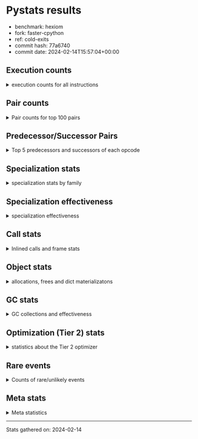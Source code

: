 
# Pystats results

- benchmark: hexiom
- fork: faster-cpython
- ref: cold-exits
- commit hash: 77a6740
- commit date: 2024-02-14T15:57:04+00:00

## Execution counts

<details>
<summary> execution counts for all instructions </summary>

|Name | Count | Self | Cumulative | Miss ratio | 
|---|---:|---:|---:|---:|
| LOAD_FAST | 70,149,820 | 12.3% | 12.3% |  |
| RESUME_CHECK | 54,784,980 | 9.6% | 21.9% |  |
| ENTER_EXECUTOR | 48,304,260 | 8.5% | 30.3% |  |
| INTERPRETER_EXIT | 44,834,440 | 7.8% | 38.2% |  |
| POP_TOP | 38,736,060 | 6.8% | 44.9% |  |
| YIELD_VALUE | 36,383,120 | 6.4% | 51.3% |  |
| LOAD_CONST | 30,906,380 | 5.4% | 56.7% |  |
| LOAD_ATTR_INSTANCE_VALUE | 26,195,960 | 4.6% | 61.3% |  |
| BINARY_SUBSCR_LIST_INT | 23,780,200 | 4.2% | 65.5% |  |
| STORE_FAST | 22,287,640 | 3.9% | 69.4% |  |
| RETURN_VALUE | 16,607,320 | 2.9% | 72.3% |  |
| COMPARE_OP_INT | 15,161,100 | 2.7% | 74.9% |  |
| POP_JUMP_IF_FALSE | 13,250,320 | 2.3% | 77.2% |  |
| LOAD_FAST_LOAD_FAST | 11,930,420 | 2.1% | 79.3% |  |
| FOR_ITER_LIST | 10,109,580 | 1.8% | 81.1% | 0.1% |
| LOAD_GLOBAL_BUILTIN | 9,505,800 | 1.7% | 82.8% |  |
| CALL_PY_EXACT_ARGS | 8,633,820 | 1.5% | 84.3% |  |
| JUMP_FORWARD | 8,281,340 | 1.4% | 85.7% |  |
| GET_ITER | 6,627,860 | 1.2% | 86.9% |  |
| LOAD_ATTR_METHOD_WITH_VALUES | 6,252,840 | 1.1% | 88.0% |  |
| TO_BOOL_BOOL | 5,498,640 | 1.0% | 88.9% |  |
| POP_JUMP_IF_TRUE | 5,180,660 | 0.9% | 89.9% |  |
| CALL_LEN | 4,961,520 | 0.9% | 90.7% |  |
| FOR_ITER_RANGE | 4,917,500 | 0.9% | 91.6% | 0.2% |
| LOAD_GLOBAL_MODULE | 4,219,120 | 0.7% | 92.3% |  |
| LOAD_DEREF | 4,202,680 | 0.7% | 93.1% |  |
| SWAP | 3,279,120 | 0.6% | 93.6% |  |
| RETURN_CONST | 3,007,200 | 0.5% | 94.2% |  |
| BINARY_SUBSCR_GETITEM | 2,710,480 | 0.5% | 94.6% |  |
| COPY | 2,555,200 | 0.4% | 95.1% |  |
| CALL_BUILTIN_CLASS | 2,473,960 | 0.4% | 95.5% |  |
| CONTAINS_OP | 2,039,300 | 0.4% | 95.9% |  |
| BUILD_TUPLE | 2,029,200 | 0.4% | 96.2% |  |
| MAKE_FUNCTION | 1,914,960 | 0.3% | 96.6% |  |
| RETURN_GENERATOR | 1,914,960 | 0.3% | 96.9% |  |
| COPY_FREE_VARS | 1,914,960 | 0.3% | 97.2% |  |
| SET_FUNCTION_ATTRIBUTE | 1,914,880 | 0.3% | 97.6% |  |
| CALL_BUILTIN_FAST_WITH_KEYWORDS | 1,914,860 | 0.3% | 97.9% |  |
| BINARY_OP_ADD_INT | 1,821,080 | 0.3% | 98.2% |  |
| STORE_SUBSCR_LIST_INT | 1,446,100 | 0.3% | 98.5% |  |
| BINARY_OP_SUBTRACT_INT | 1,293,140 | 0.2% | 98.7% |  |
| STORE_ATTR_INSTANCE_VALUE | 944,360 | 0.2% | 98.9% |  |
| BUILD_LIST | 907,740 | 0.2% | 99.0% |  |
| POP_JUMP_IF_NOT_NONE | 678,720 | 0.1% | 99.1% |  |
| CALL_LIST_APPEND | 597,700 | 0.1% | 99.2% |  |
| EXTENDED_ARG | 553,620 | 0.1% | 99.3% |  |
| BINARY_SLICE | 549,720 | 0.1% | 99.4% |  |
| STORE_DEREF | 328,980 | 0.1% | 99.5% |  |
| EXIT_INIT_CHECK | 313,480 | 0.1% | 99.5% |  |
| CALL_ALLOC_AND_ENTER_INIT | 313,480 | 0.1% | 99.6% |  |
| MAKE_CELL | 257,600 | 0.0% | 99.6% |  |
| BINARY_SUBSCR_TUPLE_INT | 255,000 | 0.0% | 99.7% |  |
| LOAD_ATTR_CLASS | 250,860 | 0.0% | 99.7% |  |
| LIST_APPEND | 209,740 | 0.0% | 99.8% |  |
| LOAD_FAST_AND_CLEAR | 208,640 | 0.0% | 99.8% |  |
| STORE_FAST_LOAD_FAST | 208,500 | 0.0% | 99.8% |  |
| CALL_PY_WITH_DEFAULTS | 206,000 | 0.0% | 99.9% |  |
| STORE_FAST_STORE_FAST | 143,760 | 0.0% | 99.9% |  |
| UNPACK_SEQUENCE_TWO_TUPLE | 143,700 | 0.0% | 99.9% |  |
| NOP | 114,320 | 0.0% | 100.0% |  |
| JUMP_BACKWARD | 76,580 | 0.0% | 100.0% |  |
| LOAD_ATTR_METHOD_NO_DICT | 45,420 | 0.0% | 100.0% |  |
| CALL_KW | 38,400 | 0.0% | 100.0% |  |
| STORE_SUBSCR_DICT | 24,280 | 0.0% | 100.0% |  |
| BINARY_OP | 10,720 | 0.0% | 100.0% |  |
| BINARY_SUBSCR_DICT | 8,760 | 0.0% | 100.0% |  |
| BINARY_OP_MULTIPLY_INT | 7,900 | 0.0% | 100.0% |  |
| CALL | 7,440 | 0.0% | 100.0% |  |
| COMPARE_OP_STR | 6,240 | 0.0% | 100.0% |  |
| BINARY_SUBSCR_STR_INT | 6,180 | 0.0% | 100.0% |  |
| LOAD_ATTR | 4,760 | 0.0% | 100.0% |  |
| LOAD_GLOBAL | 4,240 | 0.0% | 100.0% |  |
| BINARY_SUBSCR | 2,120 | 0.0% | 100.0% |  |
| CALL_METHOD_DESCRIPTOR_FAST | 1,980 | 0.0% | 100.0% |  |
| CALL_METHOD_DESCRIPTOR_O | 1,940 | 0.0% | 100.0% |  |
| COMPARE_OP | 1,560 | 0.0% | 100.0% |  |
| FOR_ITER | 1,560 | 0.0% | 100.0% |  |
| CALL_STR_1 | 1,500 | 0.0% | 100.0% |  |
| CALL_METHOD_DESCRIPTOR_FAST_WITH_KEYWORDS | 1,320 | 0.0% | 100.0% |  |
| BUILD_MAP | 1,280 | 0.0% | 100.0% |  |
| CALL_METHOD_DESCRIPTOR_NOARGS | 1,260 | 0.0% | 100.0% |  |
| LOAD_ATTR_METHOD_LAZY_DICT | 1,260 | 0.0% | 100.0% |  |
| TO_BOOL | 960 | 0.0% | 100.0% |  |
| PUSH_NULL | 860 | 0.0% | 100.0% |  |
| RESUME | 700 | 0.0% | 100.0% |  |
| LOAD_ATTR_MODULE | 600 | 0.0% | 100.0% |  |
| STORE_ATTR | 560 | 0.0% | 100.0% |  |
| STORE_SUBSCR | 400 | 0.0% | 100.0% |  |
| CALL_FUNCTION_EX | 160 | 0.0% | 100.0% |  |
| UNPACK_SEQUENCE | 120 | 0.0% | 100.0% |  |
| CALL_INTRINSIC_1 | 80 | 0.0% | 100.0% |  |
| LIST_EXTEND | 80 | 0.0% | 100.0% |  |
| LOAD_FAST_CHECK | 80 | 0.0% | 100.0% |  |
| BINARY_OP_SUBTRACT_FLOAT | 60 | 0.0% | 100.0% |  |


</details>

## Pair counts

<details>
<summary> Pair counts for top 100 pairs </summary>

|Pair | Count | Self | Cumulative | 
|---|---:|---:|---:|
| CACHE RESUME_CHECK | 42,919,340 | 7.5% | 7.5% |
| POP_TOP ENTER_EXECUTOR | 36,417,300 | 6.4% | 13.9% |
| YIELD_VALUE INTERPRETER_EXIT | 36,383,120 | 6.4% | 20.3% |
| RESUME_CHECK POP_TOP | 36,383,080 | 6.4% | 26.6% |
| ENTER_EXECUTOR YIELD_VALUE | 26,362,580 | 4.6% | 31.2% |
| LOAD_FAST LOAD_ATTR_INSTANCE_VALUE | 24,318,960 | 4.3% | 35.5% |
| LOAD_ATTR_INSTANCE_VALUE LOAD_FAST | 16,681,260 | 2.9% | 38.4% |
| LOAD_FAST BINARY_SUBSCR_LIST_INT | 16,353,960 | 2.9% | 41.3% |
| RESUME_CHECK LOAD_FAST | 13,398,480 | 2.3% | 43.6% |
| STORE_FAST LOAD_FAST | 13,175,200 | 2.3% | 45.9% |
| BINARY_SUBSCR_LIST_INT RETURN_VALUE | 10,855,860 | 1.9% | 47.8% |
| LOAD_GLOBAL_BUILTIN LOAD_FAST | 8,362,300 | 1.5% | 49.3% |
| JUMP_FORWARD YIELD_VALUE | 8,189,440 | 1.4% | 50.7% |
| LOAD_CONST JUMP_FORWARD | 8,189,440 | 1.4% | 52.2% |
| ENTER_EXECUTOR LOAD_CONST | 8,106,140 | 1.4% | 53.6% |
| RETURN_VALUE INTERPRETER_EXIT | 6,534,960 | 1.1% | 54.7% |
| LOAD_CONST COMPARE_OP_INT | 6,494,960 | 1.1% | 55.9% |
| COMPARE_OP_INT POP_JUMP_IF_FALSE | 6,464,540 | 1.1% | 57.0% |
| CALL_PY_EXACT_ARGS RESUME_CHECK | 6,463,900 | 1.1% | 58.1% |
| LOAD_FAST CALL_PY_EXACT_ARGS | 5,856,840 | 1.0% | 59.1% |
| LOAD_ATTR_METHOD_WITH_VALUES LOAD_FAST | 5,847,620 | 1.0% | 60.2% |
| ENTER_EXECUTOR FOR_ITER_LIST | 5,544,700 | 1.0% | 61.1% |
| LOAD_FAST LOAD_ATTR_METHOD_WITH_VALUES | 5,385,340 | 0.9% | 62.1% |
| FOR_ITER_LIST STORE_FAST | 5,306,180 | 0.9% | 63.0% |
| CALL_LEN LOAD_CONST | 4,787,460 | 0.8% | 63.8% |
| RETURN_VALUE TO_BOOL_BOOL | 4,747,980 | 0.8% | 64.7% |
| TO_BOOL_BOOL POP_JUMP_IF_FALSE | 4,739,440 | 0.8% | 65.5% |
| LOAD_CONST STORE_FAST | 4,498,080 | 0.8% | 66.3% |
| COMPARE_OP_INT POP_JUMP_IF_TRUE | 4,487,920 | 0.8% | 67.1% |
| RESUME_CHECK LOAD_GLOBAL_BUILTIN | 4,237,660 | 0.7% | 67.8% |
| POP_JUMP_IF_FALSE ENTER_EXECUTOR | 4,206,720 | 0.7% | 68.6% |
| COMPARE_OP_INT RETURN_VALUE | 4,173,060 | 0.7% | 69.3% |
| BINARY_SUBSCR_LIST_INT CALL_LEN | 4,173,040 | 0.7% | 70.0% |
| POP_JUMP_IF_FALSE LOAD_CONST | 3,653,420 | 0.6% | 70.7% |
| LOAD_FAST_LOAD_FAST COMPARE_OP_INT | 3,417,720 | 0.6% | 71.3% |
| BINARY_SUBSCR_LIST_INT LOAD_CONST | 3,066,200 | 0.5% | 71.8% |
| BINARY_SUBSCR_GETITEM RESUME_CHECK | 2,710,480 | 0.5% | 72.3% |
| LOAD_GLOBAL_MODULE COMPARE_OP_INT | 2,709,820 | 0.5% | 72.7% |
| LOAD_FAST_LOAD_FAST BINARY_SUBSCR_GETITEM | 2,706,980 | 0.5% | 73.2% |
| BINARY_SUBSCR_LIST_INT STORE_FAST | 2,669,660 | 0.5% | 73.7% |
| ENTER_EXECUTOR LOAD_FAST_LOAD_FAST | 2,667,880 | 0.5% | 74.1% |
| POP_JUMP_IF_FALSE LOAD_FAST | 2,630,860 | 0.5% | 74.6% |
| LOAD_CONST BINARY_SUBSCR_LIST_INT | 2,585,560 | 0.5% | 75.1% |
| RETURN_VALUE LOAD_CONST | 2,583,380 | 0.5% | 75.5% |
| ENTER_EXECUTOR FOR_ITER_RANGE | 2,504,440 | 0.4% | 75.9% |
| CALL_BUILTIN_CLASS GET_ITER | 2,339,980 | 0.4% | 76.4% |
| LOAD_DEREF BINARY_SUBSCR_LIST_INT | 2,282,600 | 0.4% | 76.8% |
| LOAD_ATTR_INSTANCE_VALUE LOAD_DEREF | 2,243,820 | 0.4% | 77.1% |
| STORE_FAST LOAD_CONST | 2,239,400 | 0.4% | 77.5% |
| LOAD_ATTR_INSTANCE_VALUE STORE_FAST | 2,227,920 | 0.4% | 77.9% |
| GET_ITER FOR_ITER_RANGE | 2,196,540 | 0.4% | 78.3% |
| LOAD_ATTR_INSTANCE_VALUE GET_ITER | 2,192,580 | 0.4% | 78.7% |
| LOAD_FAST COMPARE_OP_INT | 2,111,920 | 0.4% | 79.1% |
| CONTAINS_OP POP_JUMP_IF_FALSE | 2,035,120 | 0.4% | 79.4% |
| GET_ITER FOR_ITER_LIST | 2,030,560 | 0.4% | 79.8% |
| LOAD_FAST GET_ITER | 2,029,100 | 0.4% | 80.1% |
| POP_JUMP_IF_TRUE ENTER_EXECUTOR | 1,963,300 | 0.3% | 80.5% |
| LOAD_FAST LOAD_GLOBAL_MODULE | 1,955,420 | 0.3% | 80.8% |
| POP_JUMP_IF_FALSE LOAD_FAST_LOAD_FAST | 1,953,520 | 0.3% | 81.2% |
| FOR_ITER_RANGE STORE_FAST | 1,936,920 | 0.3% | 81.5% |
| RETURN_CONST INTERPRETER_EXIT | 1,916,360 | 0.3% | 81.8% |
| BINARY_SUBSCR_LIST_INT LOAD_FAST | 1,916,280 | 0.3% | 82.2% |
| FOR_ITER_LIST RETURN_CONST | 1,916,240 | 0.3% | 82.5% |
| LOAD_DEREF LOAD_FAST | 1,916,220 | 0.3% | 82.8% |
| LOAD_FAST CONTAINS_OP | 1,916,220 | 0.3% | 83.2% |
| STORE_FAST LOAD_DEREF | 1,915,200 | 0.3% | 83.5% |
| CACHE POP_TOP | 1,914,960 | 0.3% | 83.9% |
| LOAD_CONST MAKE_FUNCTION | 1,914,960 | 0.3% | 84.2% |
| POP_TOP RESUME_CHECK | 1,914,920 | 0.3% | 84.5% |
| LOAD_FAST FOR_ITER_LIST | 1,914,920 | 0.3% | 84.9% |
| GET_ITER CALL_PY_EXACT_ARGS | 1,914,880 | 0.3% | 85.2% |
| MAKE_FUNCTION SET_FUNCTION_ATTRIBUTE | 1,914,880 | 0.3% | 85.5% |
| BUILD_TUPLE LOAD_CONST | 1,914,880 | 0.3% | 85.9% |
| COPY_FREE_VARS RETURN_GENERATOR | 1,914,880 | 0.3% | 86.2% |
| LOAD_FAST BUILD_TUPLE | 1,914,880 | 0.3% | 86.5% |
| SET_FUNCTION_ATTRIBUTE LOAD_FAST | 1,914,880 | 0.3% | 86.9% |
| CALL_BUILTIN_FAST_WITH_KEYWORDS STORE_FAST | 1,914,860 | 0.3% | 87.2% |
| CALL_PY_EXACT_ARGS COPY_FREE_VARS | 1,914,860 | 0.3% | 87.5% |
| RETURN_GENERATOR CALL_BUILTIN_FAST_WITH_KEYWORDS | 1,914,840 | 0.3% | 87.9% |
| STORE_FAST LOAD_FAST_LOAD_FAST | 1,897,160 | 0.3% | 88.2% |
| LOAD_CONST YIELD_VALUE | 1,830,720 | 0.3% | 88.5% |
| LOAD_FAST LOAD_CONST | 1,712,560 | 0.3% | 88.8% |
| FOR_ITER_RANGE ENTER_EXECUTOR | 1,690,100 | 0.3% | 89.1% |
| LOAD_CONST BINARY_OP_ADD_INT | 1,629,460 | 0.3% | 89.4% |
| BINARY_OP_ADD_INT STORE_FAST | 1,628,360 | 0.3% | 89.7% |
| ENTER_EXECUTOR LOAD_GLOBAL_BUILTIN | 1,617,780 | 0.3% | 90.0% |
| RETURN_VALUE LOAD_ATTR_INSTANCE_VALUE | 1,617,100 | 0.3% | 90.3% |
| LOAD_FAST_LOAD_FAST ENTER_EXECUTOR | 1,577,640 | 0.3% | 90.5% |
| LOAD_ATTR_INSTANCE_VALUE CALL_BUILTIN_CLASS | 1,477,920 | 0.3% | 90.8% |
| STORE_FAST ENTER_EXECUTOR | 1,433,760 | 0.3% | 91.0% |
| POP_JUMP_IF_TRUE LOAD_FAST_LOAD_FAST | 1,358,640 | 0.2% | 91.3% |
| LOAD_CONST BINARY_OP_SUBTRACT_INT | 1,289,960 | 0.2% | 91.5% |
| LOAD_FAST_LOAD_FAST BINARY_SUBSCR_LIST_INT | 1,280,020 | 0.2% | 91.7% |
| COPY COPY | 1,277,600 | 0.2% | 92.0% |
| SWAP SWAP | 1,277,600 | 0.2% | 92.2% |
| COPY BINARY_SUBSCR_LIST_INT | 1,277,440 | 0.2% | 92.4% |
| SWAP STORE_SUBSCR_LIST_INT | 1,277,440 | 0.2% | 92.6% |
| LOAD_FAST_LOAD_FAST COPY | 1,276,440 | 0.2% | 92.8% |
| BINARY_OP_SUBTRACT_INT SWAP | 1,274,720 | 0.2% | 93.1% |
| STORE_SUBSCR_LIST_INT LOAD_FAST_LOAD_FAST | 1,273,580 | 0.2% | 93.3% |


</details>

## Predecessor/Successor Pairs

<details>
<summary> Top 5 predecessors and successors of each opcode </summary>

### BINARY_SLICE

<details>
<summary> Successors and predecessors for BINARY_SLICE </summary>

|Predecessors | Count | Percentage | 
|---|---:|---:|
| LOAD_CONST | 546,300 | 99.4% |
| BINARY_OP_ADD_INT | 3,380 | 0.6% |
| BINARY_OP | 40 | 0.0% |

|Successors | Count | Percentage | 
|---|---:|---:|
| STORE_FAST | 406,040 | 73.9% |
| LIST_APPEND | 143,680 | 26.1% |


</details>

### CACHE

<details>
<summary> Successors and predecessors for CACHE </summary>

|Successors | Count | Percentage | 
|---|---:|---:|
| RESUME_CHECK | 42,919,340 | 95.7% |
| POP_TOP | 1,914,960 | 4.3% |
| RESUME | 140 | 0.0% |


</details>

### BINARY_SUBSCR

<details>
<summary> Successors and predecessors for BINARY_SUBSCR </summary>

|Predecessors | Count | Percentage | 
|---|---:|---:|
| LOAD_CONST | 680 | 32.1% |
| LOAD_FAST_LOAD_FAST | 680 | 32.1% |
| LOAD_FAST | 440 | 20.8% |
| COPY | 160 | 7.5% |
| LOAD_DEREF | 120 | 5.7% |

|Successors | Count | Percentage | 
|---|---:|---:|
| BINARY_SUBSCR_LIST_INT | 620 | 29.2% |
| LOAD_CONST | 460 | 21.7% |
| BINARY_SUBSCR_GETITEM | 260 | 12.3% |
| CALL | 140 | 6.6% |
| LOAD_GLOBAL | 100 | 4.7% |


</details>

### EXIT_INIT_CHECK

<details>
<summary> Successors and predecessors for EXIT_INIT_CHECK </summary>

|Predecessors | Count | Percentage | 
|---|---:|---:|
| RETURN_CONST | 313,480 | 100.0% |

|Successors | Count | Percentage | 
|---|---:|---:|
| RETURN_VALUE | 313,480 | 100.0% |


</details>

### GET_ITER

<details>
<summary> Successors and predecessors for GET_ITER </summary>

|Predecessors | Count | Percentage | 
|---|---:|---:|
| CALL_BUILTIN_CLASS | 2,339,980 | 35.3% |
| LOAD_ATTR_INSTANCE_VALUE | 2,192,580 | 33.1% |
| LOAD_FAST | 2,029,100 | 30.6% |
| RETURN_VALUE | 62,700 | 0.9% |
| LOAD_GLOBAL_MODULE | 1,580 | 0.0% |

|Successors | Count | Percentage | 
|---|---:|---:|
| FOR_ITER_RANGE | 2,196,540 | 33.1% |
| FOR_ITER_LIST | 2,030,560 | 30.6% |
| CALL_PY_EXACT_ARGS | 1,914,880 | 28.9% |
| EXTENDED_ARG | 276,480 | 4.2% |
| LOAD_FAST_AND_CLEAR | 208,640 | 3.1% |


</details>

### INTERPRETER_EXIT

<details>
<summary> Successors and predecessors for INTERPRETER_EXIT </summary>

|Predecessors | Count | Percentage | 
|---|---:|---:|
| YIELD_VALUE | 36,383,120 | 81.1% |
| RETURN_VALUE | 6,534,960 | 14.6% |
| RETURN_CONST | 1,916,360 | 4.3% |


</details>

### MAKE_FUNCTION

<details>
<summary> Successors and predecessors for MAKE_FUNCTION </summary>

|Predecessors | Count | Percentage | 
|---|---:|---:|
| LOAD_CONST | 1,914,960 | 100.0% |

|Successors | Count | Percentage | 
|---|---:|---:|
| SET_FUNCTION_ATTRIBUTE | 1,914,880 | 100.0% |
| LOAD_FAST_CHECK | 80 | 0.0% |


</details>

### NOP

<details>
<summary> Successors and predecessors for NOP </summary>

|Predecessors | Count | Percentage | 
|---|---:|---:|
| POP_JUMP_IF_FALSE | 113,920 | 99.7% |
| JUMP_BACKWARD | 320 | 0.3% |
| POP_TOP | 80 | 0.1% |

|Successors | Count | Percentage | 
|---|---:|---:|
| LOAD_GLOBAL_MODULE | 114,160 | 99.9% |
| LOAD_DEREF | 80 | 0.1% |
| LOAD_GLOBAL | 80 | 0.1% |


</details>

### POP_TOP

<details>
<summary> Successors and predecessors for POP_TOP </summary>

|Predecessors | Count | Percentage | 
|---|---:|---:|
| RESUME_CHECK | 36,383,080 | 93.9% |
| CACHE | 1,914,960 | 4.9% |
| RETURN_CONST | 298,260 | 0.8% |
| SWAP | 99,280 | 0.3% |
| CALL_KW | 37,120 | 0.1% |

|Successors | Count | Percentage | 
|---|---:|---:|
| ENTER_EXECUTOR | 36,417,300 | 94.0% |
| RESUME_CHECK | 1,914,920 | 4.9% |
| LOAD_GLOBAL_MODULE | 145,760 | 0.4% |
| RETURN_CONST | 145,260 | 0.4% |
| RETURN_VALUE | 99,280 | 0.3% |


</details>

### PUSH_NULL

<details>
<summary> Successors and predecessors for PUSH_NULL </summary>

|Predecessors | Count | Percentage | 
|---|---:|---:|
| LOAD_ATTR_MODULE | 600 | 69.8% |
| LOAD_DEREF | 160 | 18.6% |
| LOAD_ATTR | 100 | 11.6% |

|Successors | Count | Percentage | 
|---|---:|---:|
| CALL | 700 | 81.4% |
| LOAD_FAST | 160 | 18.6% |


</details>

### RETURN_GENERATOR

<details>
<summary> Successors and predecessors for RETURN_GENERATOR </summary>

|Predecessors | Count | Percentage | 
|---|---:|---:|
| COPY_FREE_VARS | 1,914,880 | 100.0% |
| CALL_PY_EXACT_ARGS | 60 | 0.0% |
| CALL | 20 | 0.0% |

|Successors | Count | Percentage | 
|---|---:|---:|
| CALL_BUILTIN_FAST_WITH_KEYWORDS | 1,914,840 | 100.0% |
| CALL | 80 | 0.0% |
| CALL_METHOD_DESCRIPTOR_O | 40 | 0.0% |


</details>

### RETURN_VALUE

<details>
<summary> Successors and predecessors for RETURN_VALUE </summary>

|Predecessors | Count | Percentage | 
|---|---:|---:|
| BINARY_SUBSCR_LIST_INT | 10,855,860 | 65.4% |
| COMPARE_OP_INT | 4,173,060 | 25.1% |
| LOAD_FAST | 779,600 | 4.7% |
| EXIT_INIT_CHECK | 313,480 | 1.9% |
| RETURN_VALUE | 208,680 | 1.3% |

|Successors | Count | Percentage | 
|---|---:|---:|
| INTERPRETER_EXIT | 6,534,960 | 39.3% |
| TO_BOOL_BOOL | 4,747,980 | 28.6% |
| LOAD_CONST | 2,583,380 | 15.6% |
| LOAD_ATTR_INSTANCE_VALUE | 1,617,100 | 9.7% |
| STORE_FAST | 642,480 | 3.9% |


</details>

### STORE_SUBSCR

<details>
<summary> Successors and predecessors for STORE_SUBSCR </summary>

|Predecessors | Count | Percentage | 
|---|---:|---:|
| SWAP | 160 | 40.0% |
| LOAD_FAST | 120 | 30.0% |
| LOAD_ATTR | 40 | 10.0% |
| LOAD_FAST_LOAD_FAST | 40 | 10.0% |
| LOAD_ATTR_INSTANCE_VALUE | 40 | 10.0% |

|Successors | Count | Percentage | 
|---|---:|---:|
| STORE_SUBSCR_LIST_INT | 160 | 40.0% |
| LOAD_FAST | 80 | 20.0% |
| LOAD_FAST_LOAD_FAST | 60 | 15.0% |
| JUMP_BACKWARD | 40 | 10.0% |
| STORE_SUBSCR_DICT | 40 | 10.0% |


</details>

### TO_BOOL

<details>
<summary> Successors and predecessors for TO_BOOL </summary>

|Predecessors | Count | Percentage | 
|---|---:|---:|
| RETURN_VALUE | 680 | 70.8% |
| LOAD_FAST | 160 | 16.7% |
| RETURN_CONST | 120 | 12.5% |

|Successors | Count | Percentage | 
|---|---:|---:|
| TO_BOOL_BOOL | 480 | 50.0% |
| POP_JUMP_IF_FALSE | 360 | 37.5% |
| POP_JUMP_IF_TRUE | 120 | 12.5% |


</details>

### BINARY_OP

<details>
<summary> Successors and predecessors for BINARY_OP </summary>

|Predecessors | Count | Percentage | 
|---|---:|---:|
| LOAD_FAST | 4,260 | 39.7% |
| BUILD_LIST | 2,560 | 23.9% |
| BINARY_OP_SUBTRACT_INT | 1,500 | 14.0% |
| LOAD_CONST | 1,320 | 12.3% |
| BINARY_OP | 640 | 6.0% |

|Successors | Count | Percentage | 
|---|---:|---:|
| LOAD_CONST | 5,820 | 54.3% |
| STORE_FAST | 1,700 | 15.9% |
| LOAD_FAST | 1,340 | 12.5% |
| BINARY_OP | 640 | 6.0% |
| BINARY_OP_ADD_INT | 580 | 5.4% |


</details>

### BUILD_LIST

<details>
<summary> Successors and predecessors for BUILD_LIST </summary>

|Predecessors | Count | Percentage | 
|---|---:|---:|
| LOAD_FAST | 417,600 | 46.0% |
| STORE_FAST | 273,920 | 30.2% |
| SWAP | 208,640 | 23.0% |
| LOAD_FAST_LOAD_FAST | 3,420 | 0.4% |
| LOAD_CONST | 2,560 | 0.3% |

|Successors | Count | Percentage | 
|---|---:|---:|
| STORE_FAST | 547,840 | 60.4% |
| SWAP | 208,640 | 23.0% |
| LOAD_FAST | 143,600 | 15.8% |
| CALL_ALLOC_AND_ENTER_INIT | 3,340 | 0.4% |
| BINARY_OP | 2,560 | 0.3% |


</details>

### BUILD_MAP

<details>
<summary> Successors and predecessors for BUILD_MAP </summary>

|Predecessors | Count | Percentage | 
|---|---:|---:|
| STORE_ATTR_INSTANCE_VALUE | 1,260 | 98.4% |
| STORE_ATTR | 20 | 1.6% |

|Successors | Count | Percentage | 
|---|---:|---:|
| LOAD_FAST | 1,280 | 100.0% |


</details>

### BUILD_TUPLE

<details>
<summary> Successors and predecessors for BUILD_TUPLE </summary>

|Predecessors | Count | Percentage | 
|---|---:|---:|
| LOAD_FAST | 1,914,880 | 94.4% |
| LOAD_FAST_LOAD_FAST | 77,200 | 3.8% |
| LOAD_GLOBAL_MODULE | 37,100 | 1.8% |
| LOAD_GLOBAL | 20 | 0.0% |

|Successors | Count | Percentage | 
|---|---:|---:|
| LOAD_CONST | 1,914,880 | 94.4% |
| LIST_APPEND | 62,900 | 3.1% |
| CALL_LIST_APPEND | 37,080 | 1.8% |
| STORE_FAST | 10,300 | 0.5% |
| CALL_PY_EXACT_ARGS | 2,100 | 0.1% |


</details>

### CALL

<details>
<summary> Successors and predecessors for CALL </summary>

|Predecessors | Count | Percentage | 
|---|---:|---:|
| LOAD_FAST | 1,680 | 22.6% |
| LOAD_ATTR_INSTANCE_VALUE | 1,440 | 19.4% |
| ENTER_EXECUTOR | 880 | 11.8% |
| PUSH_NULL | 700 | 9.4% |
| LOAD_FAST_LOAD_FAST | 440 | 5.9% |

|Successors | Count | Percentage | 
|---|---:|---:|
| STORE_FAST | 3,000 | 40.3% |
| CALL_PY_EXACT_ARGS | 900 | 12.1% |
| CALL_BUILTIN_CLASS | 620 | 8.3% |
| GET_ITER | 500 | 6.7% |
| RESUME | 440 | 5.9% |


</details>

### CALL_FUNCTION_EX

<details>
<summary> Successors and predecessors for CALL_FUNCTION_EX </summary>

|Predecessors | Count | Percentage | 
|---|---:|---:|
| CALL_INTRINSIC_1 | 80 | 50.0% |
| LOAD_FAST | 80 | 50.0% |

|Successors | Count | Percentage | 
|---|---:|---:|
| COPY_FREE_VARS | 80 | 50.0% |
| RESUME_CHECK | 60 | 37.5% |
| RESUME | 20 | 12.5% |


</details>

### CALL_INTRINSIC_1

<details>
<summary> Successors and predecessors for CALL_INTRINSIC_1 </summary>

|Predecessors | Count | Percentage | 
|---|---:|---:|
| LIST_EXTEND | 80 | 100.0% |

|Successors | Count | Percentage | 
|---|---:|---:|
| CALL_FUNCTION_EX | 80 | 100.0% |


</details>

### CALL_KW

<details>
<summary> Successors and predecessors for CALL_KW </summary>

|Predecessors | Count | Percentage | 
|---|---:|---:|
| ENTER_EXECUTOR | 25,040 | 65.2% |
| LOAD_CONST | 13,320 | 34.7% |
| JUMP_BACKWARD | 40 | 0.1% |

|Successors | Count | Percentage | 
|---|---:|---:|
| POP_TOP | 37,120 | 96.7% |
| RESUME_CHECK | 1,260 | 3.3% |
| RESUME | 20 | 0.1% |


</details>

### COMPARE_OP

<details>
<summary> Successors and predecessors for COMPARE_OP </summary>

|Predecessors | Count | Percentage | 
|---|---:|---:|
| LOAD_CONST | 600 | 38.5% |
| LOAD_FAST_LOAD_FAST | 240 | 15.4% |
| LOAD_GLOBAL | 200 | 12.8% |
| LOAD_GLOBAL_MODULE | 200 | 12.8% |
| LOAD_ATTR | 100 | 6.4% |

|Successors | Count | Percentage | 
|---|---:|---:|
| COMPARE_OP_INT | 680 | 43.6% |
| POP_JUMP_IF_FALSE | 520 | 33.3% |
| POP_JUMP_IF_TRUE | 240 | 15.4% |
| COMPARE_OP_STR | 100 | 6.4% |
| RETURN_VALUE | 20 | 1.3% |


</details>

### CONTAINS_OP

<details>
<summary> Successors and predecessors for CONTAINS_OP </summary>

|Predecessors | Count | Percentage | 
|---|---:|---:|
| LOAD_FAST | 1,916,220 | 94.0% |
| RETURN_VALUE | 63,700 | 3.1% |
| BINARY_SUBSCR_LIST_INT | 57,180 | 2.8% |
| LOAD_ATTR_INSTANCE_VALUE | 2,120 | 0.1% |
| BINARY_SUBSCR | 60 | 0.0% |

|Successors | Count | Percentage | 
|---|---:|---:|
| POP_JUMP_IF_FALSE | 2,035,120 | 99.8% |
| RETURN_VALUE | 2,140 | 0.1% |
| POP_JUMP_IF_TRUE | 2,040 | 0.1% |


</details>

### COPY

<details>
<summary> Successors and predecessors for COPY </summary>

|Predecessors | Count | Percentage | 
|---|---:|---:|
| COPY | 1,277,600 | 50.0% |
| LOAD_FAST_LOAD_FAST | 1,276,440 | 50.0% |
| BINARY_SUBSCR_LIST_INT | 1,140 | 0.0% |
| BINARY_SUBSCR | 20 | 0.0% |

|Successors | Count | Percentage | 
|---|---:|---:|
| COPY | 1,277,600 | 50.0% |
| BINARY_SUBSCR_LIST_INT | 1,277,440 | 50.0% |
| BINARY_SUBSCR | 160 | 0.0% |


</details>

### COPY_FREE_VARS

<details>
<summary> Successors and predecessors for COPY_FREE_VARS </summary>

|Predecessors | Count | Percentage | 
|---|---:|---:|
| CALL_PY_EXACT_ARGS | 1,914,860 | 100.0% |
| CALL_FUNCTION_EX | 80 | 0.0% |
| CALL | 20 | 0.0% |

|Successors | Count | Percentage | 
|---|---:|---:|
| RETURN_GENERATOR | 1,914,880 | 100.0% |
| RESUME_CHECK | 60 | 0.0% |
| RESUME | 20 | 0.0% |


</details>

### ENTER_EXECUTOR

<details>
<summary> Successors and predecessors for ENTER_EXECUTOR </summary>

|Predecessors | Count | Percentage | 
|---|---:|---:|
| POP_TOP | 36,417,300 | 75.4% |
| POP_JUMP_IF_FALSE | 4,206,720 | 8.7% |
| POP_JUMP_IF_TRUE | 1,963,300 | 4.1% |
| FOR_ITER_RANGE | 1,690,100 | 3.5% |
| LOAD_FAST_LOAD_FAST | 1,577,640 | 3.3% |

|Successors | Count | Percentage | 
|---|---:|---:|
| YIELD_VALUE | 26,362,580 | 54.6% |
| LOAD_CONST | 8,106,140 | 16.8% |
| FOR_ITER_LIST | 5,544,700 | 11.5% |
| LOAD_FAST_LOAD_FAST | 2,667,880 | 5.5% |
| FOR_ITER_RANGE | 2,504,440 | 5.2% |


</details>

### EXTENDED_ARG

<details>
<summary> Successors and predecessors for EXTENDED_ARG </summary>

|Predecessors | Count | Percentage | 
|---|---:|---:|
| GET_ITER | 276,480 | 49.9% |
| ENTER_EXECUTOR | 275,100 | 49.7% |
| JUMP_BACKWARD | 1,700 | 0.3% |
| FOR_ITER_LIST | 340 | 0.1% |

|Successors | Count | Percentage | 
|---|---:|---:|
| FOR_ITER_LIST | 547,340 | 98.9% |
| FOR_ITER_RANGE | 5,900 | 1.1% |
| JUMP_BACKWARD | 340 | 0.1% |
| FOR_ITER | 40 | 0.0% |


</details>

### FOR_ITER

<details>
<summary> Successors and predecessors for FOR_ITER </summary>

|Predecessors | Count | Percentage | 
|---|---:|---:|
| JUMP_BACKWARD | 720 | 46.2% |
| GET_ITER | 680 | 43.6% |
| SWAP | 80 | 5.1% |
| EXTENDED_ARG | 40 | 2.6% |
| LOAD_FAST | 40 | 2.6% |

|Successors | Count | Percentage | 
|---|---:|---:|
| STORE_FAST | 680 | 43.6% |
| FOR_ITER_RANGE | 520 | 33.3% |
| FOR_ITER_LIST | 260 | 16.7% |
| STORE_FAST_LOAD_FAST | 80 | 5.1% |
| STORE_DEREF | 20 | 1.3% |


</details>

### JUMP_BACKWARD

<details>
<summary> Successors and predecessors for JUMP_BACKWARD </summary>

|Predecessors | Count | Percentage | 
|---|---:|---:|
| STORE_FAST | 55,080 | 71.9% |
| POP_JUMP_IF_TRUE | 5,740 | 7.5% |
| FOR_ITER_RANGE | 4,620 | 6.0% |
| POP_JUMP_IF_FALSE | 3,700 | 4.8% |
| POP_TOP | 2,760 | 3.6% |

|Successors | Count | Percentage | 
|---|---:|---:|
| FOR_ITER_RANGE | 65,340 | 85.3% |
| FOR_ITER_LIST | 7,640 | 10.0% |
| EXTENDED_ARG | 1,700 | 2.2% |
| FOR_ITER | 720 | 0.9% |
| NOP | 320 | 0.4% |


</details>

### JUMP_FORWARD

<details>
<summary> Successors and predecessors for JUMP_FORWARD </summary>

|Predecessors | Count | Percentage | 
|---|---:|---:|
| LOAD_CONST | 8,189,440 | 98.9% |
| STORE_FAST | 83,960 | 1.0% |
| CALL_BUILTIN_CLASS | 5,080 | 0.1% |
| CALL_STR_1 | 1,500 | 0.0% |
| POP_JUMP_IF_FALSE | 1,280 | 0.0% |

|Successors | Count | Percentage | 
|---|---:|---:|
| YIELD_VALUE | 8,189,440 | 98.9% |
| LOAD_FAST | 80,640 | 1.0% |
| STORE_FAST | 6,660 | 0.1% |
| LOAD_GLOBAL_BUILTIN | 2,620 | 0.0% |
| LOAD_GLOBAL_MODULE | 1,260 | 0.0% |


</details>

### LIST_APPEND

<details>
<summary> Successors and predecessors for LIST_APPEND </summary>

|Predecessors | Count | Percentage | 
|---|---:|---:|
| BINARY_SLICE | 143,680 | 68.5% |
| BUILD_TUPLE | 62,900 | 30.0% |
| BUILD_LIST | 1,600 | 0.8% |
| CALL_METHOD_DESCRIPTOR_FAST | 1,540 | 0.7% |
| CALL | 20 | 0.0% |

|Successors | Count | Percentage | 
|---|---:|---:|
| ENTER_EXECUTOR | 208,380 | 99.4% |
| JUMP_BACKWARD | 1,360 | 0.6% |


</details>

### LIST_EXTEND

<details>
<summary> Successors and predecessors for LIST_EXTEND </summary>

|Predecessors | Count | Percentage | 
|---|---:|---:|
| LOAD_DEREF | 80 | 100.0% |

|Successors | Count | Percentage | 
|---|---:|---:|
| CALL_INTRINSIC_1 | 80 | 100.0% |


</details>

### LOAD_ATTR

<details>
<summary> Successors and predecessors for LOAD_ATTR </summary>

|Predecessors | Count | Percentage | 
|---|---:|---:|
| LOAD_FAST | 3,240 | 68.1% |
| LOAD_FAST_LOAD_FAST | 360 | 7.6% |
| RETURN_VALUE | 240 | 5.0% |
| LOAD_GLOBAL | 200 | 4.2% |
| LOAD_GLOBAL_MODULE | 200 | 4.2% |

|Successors | Count | Percentage | 
|---|---:|---:|
| LOAD_ATTR_INSTANCE_VALUE | 1,260 | 26.5% |
| LOAD_FAST | 820 | 17.2% |
| LOAD_ATTR_METHOD_WITH_VALUES | 680 | 14.3% |
| CALL | 420 | 8.8% |
| STORE_FAST | 320 | 6.7% |


</details>

### LOAD_CONST

<details>
<summary> Successors and predecessors for LOAD_CONST </summary>

|Predecessors | Count | Percentage | 
|---|---:|---:|
| ENTER_EXECUTOR | 8,106,140 | 26.2% |
| CALL_LEN | 4,787,460 | 15.5% |
| POP_JUMP_IF_FALSE | 3,653,420 | 11.8% |
| BINARY_SUBSCR_LIST_INT | 3,066,200 | 9.9% |
| RETURN_VALUE | 2,583,380 | 8.4% |

|Successors | Count | Percentage | 
|---|---:|---:|
| JUMP_FORWARD | 8,189,440 | 26.5% |
| COMPARE_OP_INT | 6,494,960 | 21.0% |
| STORE_FAST | 4,498,080 | 14.6% |
| BINARY_SUBSCR_LIST_INT | 2,585,560 | 8.4% |
| MAKE_FUNCTION | 1,914,960 | 6.2% |


</details>

### LOAD_DEREF

<details>
<summary> Successors and predecessors for LOAD_DEREF </summary>

|Predecessors | Count | Percentage | 
|---|---:|---:|
| LOAD_ATTR_INSTANCE_VALUE | 2,243,820 | 53.4% |
| STORE_FAST | 1,915,200 | 45.6% |
| LOAD_FAST | 39,420 | 0.9% |
| LOAD_ATTR_METHOD_WITH_VALUES | 2,920 | 0.1% |
| POP_JUMP_IF_FALSE | 720 | 0.0% |

|Successors | Count | Percentage | 
|---|---:|---:|
| BINARY_SUBSCR_LIST_INT | 2,282,600 | 54.3% |
| LOAD_FAST | 1,916,220 | 45.6% |
| CALL_PY_EXACT_ARGS | 3,420 | 0.1% |
| PUSH_NULL | 160 | 0.0% |
| BINARY_SUBSCR | 120 | 0.0% |


</details>

### LOAD_FAST

<details>
<summary> Successors and predecessors for LOAD_FAST </summary>

|Predecessors | Count | Percentage | 
|---|---:|---:|
| LOAD_ATTR_INSTANCE_VALUE | 16,681,260 | 23.8% |
| RESUME_CHECK | 13,398,480 | 19.1% |
| STORE_FAST | 13,175,200 | 18.8% |
| LOAD_GLOBAL_BUILTIN | 8,362,300 | 11.9% |
| LOAD_ATTR_METHOD_WITH_VALUES | 5,847,620 | 8.3% |

|Successors | Count | Percentage | 
|---|---:|---:|
| LOAD_ATTR_INSTANCE_VALUE | 24,318,960 | 34.7% |
| BINARY_SUBSCR_LIST_INT | 16,353,960 | 23.3% |
| CALL_PY_EXACT_ARGS | 5,856,840 | 8.3% |
| LOAD_ATTR_METHOD_WITH_VALUES | 5,385,340 | 7.7% |
| COMPARE_OP_INT | 2,111,920 | 3.0% |


</details>

### LOAD_FAST_AND_CLEAR

<details>
<summary> Successors and predecessors for LOAD_FAST_AND_CLEAR </summary>

|Predecessors | Count | Percentage | 
|---|---:|---:|
| GET_ITER | 208,640 | 100.0% |

|Successors | Count | Percentage | 
|---|---:|---:|
| SWAP | 208,640 | 100.0% |


</details>

### LOAD_FAST_CHECK

<details>
<summary> Successors and predecessors for LOAD_FAST_CHECK </summary>

|Predecessors | Count | Percentage | 
|---|---:|---:|
| MAKE_FUNCTION | 80 | 100.0% |

|Successors | Count | Percentage | 
|---|---:|---:|
| LOAD_ATTR | 40 | 50.0% |
| LOAD_ATTR_METHOD_NO_DICT | 40 | 50.0% |


</details>

### LOAD_FAST_LOAD_FAST

<details>
<summary> Successors and predecessors for LOAD_FAST_LOAD_FAST </summary>

|Predecessors | Count | Percentage | 
|---|---:|---:|
| ENTER_EXECUTOR | 2,667,880 | 22.4% |
| POP_JUMP_IF_FALSE | 1,953,520 | 16.4% |
| STORE_FAST | 1,897,160 | 15.9% |
| POP_JUMP_IF_TRUE | 1,358,640 | 11.4% |
| STORE_SUBSCR_LIST_INT | 1,273,580 | 10.7% |

|Successors | Count | Percentage | 
|---|---:|---:|
| COMPARE_OP_INT | 3,417,720 | 28.6% |
| BINARY_SUBSCR_GETITEM | 2,706,980 | 22.7% |
| ENTER_EXECUTOR | 1,577,640 | 13.2% |
| BINARY_SUBSCR_LIST_INT | 1,280,020 | 10.7% |
| COPY | 1,276,440 | 10.7% |


</details>

### LOAD_GLOBAL

<details>
<summary> Successors and predecessors for LOAD_GLOBAL </summary>

|Predecessors | Count | Percentage | 
|---|---:|---:|
| STORE_FAST | 1,340 | 31.6% |
| POP_JUMP_IF_FALSE | 520 | 12.3% |
| LOAD_FAST | 480 | 11.3% |
| POP_TOP | 240 | 5.7% |
| FOR_ITER_RANGE | 240 | 5.7% |

|Successors | Count | Percentage | 
|---|---:|---:|
| LOAD_GLOBAL_MODULE | 1,200 | 28.3% |
| LOAD_GLOBAL_BUILTIN | 920 | 21.7% |
| LOAD_FAST | 640 | 15.1% |
| LOAD_FAST_LOAD_FAST | 480 | 11.3% |
| LOAD_CONST | 260 | 6.1% |


</details>

### MAKE_CELL

<details>
<summary> Successors and predecessors for MAKE_CELL </summary>

|Predecessors | Count | Percentage | 
|---|---:|---:|
| CALL_PY_EXACT_ARGS | 255,000 | 99.0% |
| CALL_PY_WITH_DEFAULTS | 2,520 | 1.0% |
| CALL | 80 | 0.0% |

|Successors | Count | Percentage | 
|---|---:|---:|
| RESUME_CHECK | 257,580 | 100.0% |
| RESUME | 20 | 0.0% |


</details>

### POP_JUMP_IF_FALSE

<details>
<summary> Successors and predecessors for POP_JUMP_IF_FALSE </summary>

|Predecessors | Count | Percentage | 
|---|---:|---:|
| COMPARE_OP_INT | 6,464,540 | 48.8% |
| TO_BOOL_BOOL | 4,739,440 | 35.8% |
| CONTAINS_OP | 2,035,120 | 15.4% |
| ENTER_EXECUTOR | 6,860 | 0.1% |
| COMPARE_OP_STR | 3,440 | 0.0% |

|Successors | Count | Percentage | 
|---|---:|---:|
| ENTER_EXECUTOR | 4,206,720 | 31.7% |
| LOAD_CONST | 3,653,420 | 27.6% |
| LOAD_FAST | 2,630,860 | 19.9% |
| LOAD_FAST_LOAD_FAST | 1,953,520 | 14.7% |
| LOAD_GLOBAL_BUILTIN | 363,940 | 2.7% |


</details>

### POP_JUMP_IF_NOT_NONE

<details>
<summary> Successors and predecessors for POP_JUMP_IF_NOT_NONE </summary>

|Predecessors | Count | Percentage | 
|---|---:|---:|
| LOAD_FAST | 678,720 | 100.0% |

|Successors | Count | Percentage | 
|---|---:|---:|
| LOAD_FAST | 673,600 | 99.2% |
| LOAD_GLOBAL_BUILTIN | 5,040 | 0.7% |
| LOAD_GLOBAL | 80 | 0.0% |


</details>

### POP_JUMP_IF_TRUE

<details>
<summary> Successors and predecessors for POP_JUMP_IF_TRUE </summary>

|Predecessors | Count | Percentage | 
|---|---:|---:|
| COMPARE_OP_INT | 4,487,920 | 86.6% |
| TO_BOOL_BOOL | 685,640 | 13.2% |
| COMPARE_OP_STR | 2,800 | 0.1% |
| CONTAINS_OP | 2,040 | 0.0% |
| ENTER_EXECUTOR | 1,880 | 0.0% |

|Successors | Count | Percentage | 
|---|---:|---:|
| ENTER_EXECUTOR | 1,963,300 | 37.9% |
| LOAD_FAST_LOAD_FAST | 1,358,640 | 26.2% |
| LOAD_GLOBAL_BUILTIN | 1,121,240 | 21.6% |
| LOAD_CONST | 402,980 | 7.8% |
| LOAD_FAST | 254,480 | 4.9% |


</details>

### RETURN_CONST

<details>
<summary> Successors and predecessors for RETURN_CONST </summary>

|Predecessors | Count | Percentage | 
|---|---:|---:|
| FOR_ITER_LIST | 1,916,240 | 63.7% |
| ENTER_EXECUTOR | 448,460 | 14.9% |
| STORE_ATTR_INSTANCE_VALUE | 313,520 | 10.4% |
| POP_TOP | 145,260 | 4.8% |
| STORE_SUBSCR_LIST_INT | 143,580 | 4.8% |

|Successors | Count | Percentage | 
|---|---:|---:|
| INTERPRETER_EXIT | 1,916,360 | 63.7% |
| TO_BOOL_BOOL | 478,980 | 15.9% |
| EXIT_INIT_CHECK | 313,480 | 10.4% |
| POP_TOP | 298,260 | 9.9% |
| TO_BOOL | 120 | 0.0% |


</details>

### SET_FUNCTION_ATTRIBUTE

<details>
<summary> Successors and predecessors for SET_FUNCTION_ATTRIBUTE </summary>

|Predecessors | Count | Percentage | 
|---|---:|---:|
| MAKE_FUNCTION | 1,914,880 | 100.0% |

|Successors | Count | Percentage | 
|---|---:|---:|
| LOAD_FAST | 1,914,880 | 100.0% |


</details>

### STORE_ATTR

<details>
<summary> Successors and predecessors for STORE_ATTR </summary>

|Predecessors | Count | Percentage | 
|---|---:|---:|
| LOAD_FAST | 280 | 50.0% |
| LOAD_FAST_LOAD_FAST | 280 | 50.0% |

|Successors | Count | Percentage | 
|---|---:|---:|
| STORE_ATTR_INSTANCE_VALUE | 280 | 50.0% |
| LOAD_FAST | 80 | 14.3% |
| RETURN_CONST | 80 | 14.3% |
| LOAD_FAST_LOAD_FAST | 60 | 10.7% |
| LOAD_CONST | 40 | 7.1% |


</details>

### STORE_DEREF

<details>
<summary> Successors and predecessors for STORE_DEREF </summary>

|Predecessors | Count | Percentage | 
|---|---:|---:|
| FOR_ITER_RANGE | 328,960 | 100.0% |
| FOR_ITER | 20 | 0.0% |

|Successors | Count | Percentage | 
|---|---:|---:|
| LOAD_FAST | 328,980 | 100.0% |


</details>

### STORE_FAST

<details>
<summary> Successors and predecessors for STORE_FAST </summary>

|Predecessors | Count | Percentage | 
|---|---:|---:|
| FOR_ITER_LIST | 5,306,180 | 23.8% |
| LOAD_CONST | 4,498,080 | 20.2% |
| BINARY_SUBSCR_LIST_INT | 2,669,660 | 12.0% |
| LOAD_ATTR_INSTANCE_VALUE | 2,227,920 | 10.0% |
| FOR_ITER_RANGE | 1,936,920 | 8.7% |

|Successors | Count | Percentage | 
|---|---:|---:|
| LOAD_FAST | 13,175,200 | 59.1% |
| LOAD_CONST | 2,239,400 | 10.0% |
| LOAD_DEREF | 1,915,200 | 8.6% |
| LOAD_FAST_LOAD_FAST | 1,897,160 | 8.5% |
| ENTER_EXECUTOR | 1,433,760 | 6.4% |


</details>

### STORE_FAST_LOAD_FAST

<details>
<summary> Successors and predecessors for STORE_FAST_LOAD_FAST </summary>

|Predecessors | Count | Percentage | 
|---|---:|---:|
| FOR_ITER_RANGE | 143,660 | 68.9% |
| FOR_ITER_LIST | 64,760 | 31.1% |
| FOR_ITER | 80 | 0.0% |

|Successors | Count | Percentage | 
|---|---:|---:|
| LOAD_ATTR_INSTANCE_VALUE | 143,640 | 68.9% |
| LOAD_GLOBAL_MODULE | 62,880 | 30.2% |
| LOAD_ATTR_METHOD_NO_DICT | 1,820 | 0.9% |
| LOAD_ATTR | 120 | 0.1% |
| LOAD_GLOBAL | 40 | 0.0% |


</details>

### STORE_FAST_STORE_FAST

<details>
<summary> Successors and predecessors for STORE_FAST_STORE_FAST </summary>

|Predecessors | Count | Percentage | 
|---|---:|---:|
| UNPACK_SEQUENCE_TWO_TUPLE | 143,700 | 100.0% |
| UNPACK_SEQUENCE | 60 | 0.0% |

|Successors | Count | Percentage | 
|---|---:|---:|
| LOAD_FAST | 142,080 | 98.8% |
| LOAD_GLOBAL_MODULE | 1,600 | 1.1% |
| LOAD_GLOBAL | 80 | 0.1% |


</details>

### SWAP

<details>
<summary> Successors and predecessors for SWAP </summary>

|Predecessors | Count | Percentage | 
|---|---:|---:|
| SWAP | 1,277,600 | 39.0% |
| BINARY_OP_SUBTRACT_INT | 1,274,720 | 38.9% |
| BUILD_LIST | 208,640 | 6.4% |
| LOAD_FAST_AND_CLEAR | 208,640 | 6.4% |
| FOR_ITER_RANGE | 144,640 | 4.4% |

|Successors | Count | Percentage | 
|---|---:|---:|
| SWAP | 1,277,600 | 39.0% |
| STORE_SUBSCR_LIST_INT | 1,277,440 | 39.0% |
| BUILD_LIST | 208,640 | 6.4% |
| STORE_FAST | 207,360 | 6.3% |
| FOR_ITER_RANGE | 144,600 | 4.4% |


</details>

### UNPACK_SEQUENCE

<details>
<summary> Successors and predecessors for UNPACK_SEQUENCE </summary>

|Predecessors | Count | Percentage | 
|---|---:|---:|
| LOAD_FAST | 40 | 33.3% |
| BINARY_SUBSCR | 20 | 16.7% |
| LOAD_ATTR | 20 | 16.7% |
| BINARY_SUBSCR_DICT | 20 | 16.7% |
| LOAD_ATTR_INSTANCE_VALUE | 20 | 16.7% |

|Successors | Count | Percentage | 
|---|---:|---:|
| STORE_FAST_STORE_FAST | 60 | 50.0% |
| UNPACK_SEQUENCE_TWO_TUPLE | 60 | 50.0% |


</details>

### YIELD_VALUE

<details>
<summary> Successors and predecessors for YIELD_VALUE </summary>

|Predecessors | Count | Percentage | 
|---|---:|---:|
| ENTER_EXECUTOR | 26,362,580 | 72.5% |
| JUMP_FORWARD | 8,189,440 | 22.5% |
| LOAD_CONST | 1,830,720 | 5.0% |
| CALL_METHOD_DESCRIPTOR_FAST | 320 | 0.0% |
| JUMP_BACKWARD | 40 | 0.0% |

|Successors | Count | Percentage | 
|---|---:|---:|
| INTERPRETER_EXIT | 36,383,120 | 100.0% |


</details>

### RESUME

<details>
<summary> Successors and predecessors for RESUME </summary>

|Predecessors | Count | Percentage | 
|---|---:|---:|
| CALL | 440 | 62.9% |
| CACHE | 140 | 20.0% |
| POP_TOP | 40 | 5.7% |
| CALL_FUNCTION_EX | 20 | 2.9% |
| CALL_KW | 20 | 2.9% |

|Successors | Count | Percentage | 
|---|---:|---:|
| LOAD_FAST | 300 | 42.9% |
| LOAD_GLOBAL | 180 | 25.7% |
| LOAD_FAST_LOAD_FAST | 120 | 17.1% |
| POP_TOP | 40 | 5.7% |
| LOAD_CONST | 40 | 5.7% |


</details>

### BINARY_OP_ADD_INT

<details>
<summary> Successors and predecessors for BINARY_OP_ADD_INT </summary>

|Predecessors | Count | Percentage | 
|---|---:|---:|
| LOAD_CONST | 1,629,460 | 89.5% |
| CALL_LEN | 174,040 | 9.6% |
| LOAD_FAST_LOAD_FAST | 11,120 | 0.6% |
| LOAD_ATTR_INSTANCE_VALUE | 4,200 | 0.2% |
| LOAD_FAST | 1,400 | 0.1% |

|Successors | Count | Percentage | 
|---|---:|---:|
| STORE_FAST | 1,628,360 | 89.4% |
| COMPARE_OP_INT | 174,040 | 9.6% |
| CALL_BUILTIN_CLASS | 6,720 | 0.4% |
| LOAD_CONST | 4,440 | 0.2% |
| BINARY_SLICE | 3,380 | 0.2% |


</details>

### BINARY_OP_MULTIPLY_INT

<details>
<summary> Successors and predecessors for BINARY_OP_MULTIPLY_INT </summary>

|Predecessors | Count | Percentage | 
|---|---:|---:|
| LOAD_CONST | 5,320 | 67.3% |
| LOAD_FAST | 1,240 | 15.7% |
| BINARY_OP_SUBTRACT_INT | 1,240 | 15.7% |
| BINARY_OP | 100 | 1.3% |

|Successors | Count | Percentage | 
|---|---:|---:|
| LOAD_CONST | 6,640 | 84.1% |
| LOAD_FAST | 1,260 | 15.9% |


</details>

### BINARY_OP_SUBTRACT_FLOAT

<details>
<summary> Successors and predecessors for BINARY_OP_SUBTRACT_FLOAT </summary>

|Predecessors | Count | Percentage | 
|---|---:|---:|
| LOAD_FAST | 40 | 66.7% |
| BINARY_OP | 20 | 33.3% |

|Successors | Count | Percentage | 
|---|---:|---:|
| STORE_FAST | 60 | 100.0% |


</details>

### BINARY_OP_SUBTRACT_INT

<details>
<summary> Successors and predecessors for BINARY_OP_SUBTRACT_INT </summary>

|Predecessors | Count | Percentage | 
|---|---:|---:|
| LOAD_CONST | 1,289,960 | 99.8% |
| LOAD_FAST_LOAD_FAST | 2,920 | 0.2% |
| BINARY_OP | 260 | 0.0% |

|Successors | Count | Percentage | 
|---|---:|---:|
| SWAP | 1,274,720 | 98.6% |
| CALL_BUILTIN_CLASS | 5,320 | 0.4% |
| LOAD_CONST | 4,440 | 0.3% |
| STORE_FAST | 4,440 | 0.3% |
| BINARY_OP | 1,500 | 0.1% |


</details>

### BINARY_SUBSCR_DICT

<details>
<summary> Successors and predecessors for BINARY_SUBSCR_DICT </summary>

|Predecessors | Count | Percentage | 
|---|---:|---:|
| LOAD_FAST | 6,880 | 78.5% |
| BUILD_TUPLE | 1,820 | 20.8% |
| BINARY_SUBSCR | 60 | 0.7% |

|Successors | Count | Percentage | 
|---|---:|---:|
| RETURN_VALUE | 6,860 | 78.3% |
| LOAD_ATTR_INSTANCE_VALUE | 1,820 | 20.8% |
| UNPACK_SEQUENCE_TWO_TUPLE | 40 | 0.5% |
| LOAD_ATTR | 20 | 0.2% |
| UNPACK_SEQUENCE | 20 | 0.2% |


</details>

### BINARY_SUBSCR_GETITEM

<details>
<summary> Successors and predecessors for BINARY_SUBSCR_GETITEM </summary>

|Predecessors | Count | Percentage | 
|---|---:|---:|
| LOAD_FAST_LOAD_FAST | 2,706,980 | 99.9% |
| ENTER_EXECUTOR | 2,480 | 0.1% |
| LOAD_FAST | 680 | 0.0% |
| BINARY_SUBSCR | 260 | 0.0% |
| JUMP_BACKWARD | 80 | 0.0% |

|Successors | Count | Percentage | 
|---|---:|---:|
| RESUME_CHECK | 2,710,480 | 100.0% |


</details>

### BINARY_SUBSCR_LIST_INT

<details>
<summary> Successors and predecessors for BINARY_SUBSCR_LIST_INT </summary>

|Predecessors | Count | Percentage | 
|---|---:|---:|
| LOAD_FAST | 16,353,960 | 68.8% |
| LOAD_CONST | 2,585,560 | 10.9% |
| LOAD_DEREF | 2,282,600 | 9.6% |
| LOAD_FAST_LOAD_FAST | 1,280,020 | 5.4% |
| COPY | 1,277,440 | 5.4% |

|Successors | Count | Percentage | 
|---|---:|---:|
| RETURN_VALUE | 10,855,860 | 45.7% |
| CALL_LEN | 4,173,040 | 17.5% |
| LOAD_CONST | 3,066,200 | 12.9% |
| STORE_FAST | 2,669,660 | 11.2% |
| LOAD_FAST | 1,916,280 | 8.1% |


</details>

### BINARY_SUBSCR_STR_INT

<details>
<summary> Successors and predecessors for BINARY_SUBSCR_STR_INT </summary>

|Predecessors | Count | Percentage | 
|---|---:|---:|
| LOAD_CONST | 6,100 | 98.7% |
| BINARY_SUBSCR | 80 | 1.3% |

|Successors | Count | Percentage | 
|---|---:|---:|
| LOAD_CONST | 6,180 | 100.0% |


</details>

### BINARY_SUBSCR_TUPLE_INT

<details>
<summary> Successors and predecessors for BINARY_SUBSCR_TUPLE_INT </summary>

|Predecessors | Count | Percentage | 
|---|---:|---:|
| LOAD_CONST | 254,960 | 100.0% |
| BINARY_SUBSCR | 40 | 0.0% |

|Successors | Count | Percentage | 
|---|---:|---:|
| CALL_PY_EXACT_ARGS | 254,960 | 100.0% |
| CALL | 40 | 0.0% |


</details>

### CALL_ALLOC_AND_ENTER_INIT

<details>
<summary> Successors and predecessors for CALL_ALLOC_AND_ENTER_INIT </summary>

|Predecessors | Count | Percentage | 
|---|---:|---:|
| RETURN_VALUE | 143,320 | 45.7% |
| ENTER_EXECUTOR | 99,940 | 31.9% |
| LOAD_CONST | 64,200 | 20.5% |
| BUILD_LIST | 3,340 | 1.1% |
| LOAD_FAST | 2,480 | 0.8% |

|Successors | Count | Percentage | 
|---|---:|---:|
| RESUME_CHECK | 313,480 | 100.0% |


</details>

### CALL_BUILTIN_CLASS

<details>
<summary> Successors and predecessors for CALL_BUILTIN_CLASS </summary>

|Predecessors | Count | Percentage | 
|---|---:|---:|
| LOAD_ATTR_INSTANCE_VALUE | 1,477,920 | 59.7% |
| LOAD_CONST | 845,920 | 34.2% |
| STORE_FAST | 62,680 | 2.5% |
| CALL_BUILTIN_CLASS | 62,680 | 2.5% |
| LOAD_FAST | 10,860 | 0.4% |

|Successors | Count | Percentage | 
|---|---:|---:|
| GET_ITER | 2,339,980 | 94.6% |
| STORE_FAST | 66,200 | 2.7% |
| CALL_BUILTIN_CLASS | 62,680 | 2.5% |
| JUMP_FORWARD | 5,080 | 0.2% |
| CALL | 20 | 0.0% |


</details>

### CALL_BUILTIN_FAST_WITH_KEYWORDS

<details>
<summary> Successors and predecessors for CALL_BUILTIN_FAST_WITH_KEYWORDS </summary>

|Predecessors | Count | Percentage | 
|---|---:|---:|
| RETURN_GENERATOR | 1,914,840 | 100.0% |
| CALL | 20 | 0.0% |

|Successors | Count | Percentage | 
|---|---:|---:|
| STORE_FAST | 1,914,860 | 100.0% |


</details>

### CALL_LEN

<details>
<summary> Successors and predecessors for CALL_LEN </summary>

|Predecessors | Count | Percentage | 
|---|---:|---:|
| BINARY_SUBSCR_LIST_INT | 4,173,040 | 84.1% |
| LOAD_FAST | 787,680 | 15.9% |
| RETURN_VALUE | 680 | 0.0% |
| CALL | 120 | 0.0% |

|Successors | Count | Percentage | 
|---|---:|---:|
| LOAD_CONST | 4,787,460 | 96.5% |
| BINARY_OP_ADD_INT | 174,040 | 3.5% |
| BINARY_OP | 20 | 0.0% |


</details>

### CALL_LIST_APPEND

<details>
<summary> Successors and predecessors for CALL_LIST_APPEND </summary>

|Predecessors | Count | Percentage | 
|---|---:|---:|
| ENTER_EXECUTOR | 557,480 | 93.3% |
| BUILD_TUPLE | 37,080 | 6.2% |
| LOAD_ATTR_INSTANCE_VALUE | 1,820 | 0.3% |
| LOAD_FAST | 1,220 | 0.2% |
| CALL | 60 | 0.0% |

|Successors | Count | Percentage | 
|---|---:|---:|
| ENTER_EXECUTOR | 559,960 | 93.7% |
| LOAD_FAST | 37,100 | 6.2% |
| JUMP_BACKWARD | 640 | 0.1% |


</details>

### CALL_METHOD_DESCRIPTOR_FAST

<details>
<summary> Successors and predecessors for CALL_METHOD_DESCRIPTOR_FAST </summary>

|Predecessors | Count | Percentage | 
|---|---:|---:|
| LOAD_CONST | 1,520 | 76.8% |
| LOAD_ATTR_METHOD_NO_DICT | 380 | 19.2% |
| CALL | 80 | 4.0% |

|Successors | Count | Percentage | 
|---|---:|---:|
| LIST_APPEND | 1,540 | 77.8% |
| YIELD_VALUE | 320 | 16.2% |
| STORE_FAST | 120 | 6.1% |


</details>

### CALL_METHOD_DESCRIPTOR_FAST_WITH_KEYWORDS

<details>
<summary> Successors and predecessors for CALL_METHOD_DESCRIPTOR_FAST_WITH_KEYWORDS </summary>

|Predecessors | Count | Percentage | 
|---|---:|---:|
| LOAD_ATTR_METHOD_NO_DICT | 1,280 | 97.0% |
| CALL | 40 | 3.0% |

|Successors | Count | Percentage | 
|---|---:|---:|
| GET_ITER | 1,320 | 100.0% |


</details>

### CALL_METHOD_DESCRIPTOR_NOARGS

<details>
<summary> Successors and predecessors for CALL_METHOD_DESCRIPTOR_NOARGS </summary>

|Predecessors | Count | Percentage | 
|---|---:|---:|
| LOAD_ATTR_METHOD_LAZY_DICT | 1,240 | 98.4% |
| CALL | 20 | 1.6% |

|Successors | Count | Percentage | 
|---|---:|---:|
| STORE_FAST | 1,260 | 100.0% |


</details>

### CALL_METHOD_DESCRIPTOR_O

<details>
<summary> Successors and predecessors for CALL_METHOD_DESCRIPTOR_O </summary>

|Predecessors | Count | Percentage | 
|---|---:|---:|
| LOAD_FAST | 1,860 | 95.9% |
| RETURN_GENERATOR | 40 | 2.1% |
| CALL | 40 | 2.1% |

|Successors | Count | Percentage | 
|---|---:|---:|
| POP_TOP | 1,880 | 96.9% |
| STORE_FAST | 60 | 3.1% |


</details>

### CALL_PY_EXACT_ARGS

<details>
<summary> Successors and predecessors for CALL_PY_EXACT_ARGS </summary>

|Predecessors | Count | Percentage | 
|---|---:|---:|
| LOAD_FAST | 5,856,840 | 67.8% |
| GET_ITER | 1,914,880 | 22.2% |
| LOAD_FAST_LOAD_FAST | 353,460 | 4.1% |
| BINARY_SUBSCR_TUPLE_INT | 254,960 | 3.0% |
| LOAD_ATTR_METHOD_WITH_VALUES | 192,280 | 2.2% |

|Successors | Count | Percentage | 
|---|---:|---:|
| RESUME_CHECK | 6,463,900 | 74.9% |
| COPY_FREE_VARS | 1,914,860 | 22.2% |
| MAKE_CELL | 255,000 | 3.0% |
| RETURN_GENERATOR | 60 | 0.0% |


</details>

### CALL_PY_WITH_DEFAULTS

<details>
<summary> Successors and predecessors for CALL_PY_WITH_DEFAULTS </summary>

|Predecessors | Count | Percentage | 
|---|---:|---:|
| LOAD_FAST_LOAD_FAST | 203,440 | 98.8% |
| LOAD_FAST | 2,480 | 1.2% |
| CALL | 80 | 0.0% |

|Successors | Count | Percentage | 
|---|---:|---:|
| RESUME_CHECK | 203,480 | 98.8% |
| MAKE_CELL | 2,520 | 1.2% |


</details>

### CALL_STR_1

<details>
<summary> Successors and predecessors for CALL_STR_1 </summary>

|Predecessors | Count | Percentage | 
|---|---:|---:|
| BINARY_SUBSCR_LIST_INT | 1,460 | 97.3% |
| CALL | 40 | 2.7% |

|Successors | Count | Percentage | 
|---|---:|---:|
| JUMP_FORWARD | 1,500 | 100.0% |


</details>

### COMPARE_OP_INT

<details>
<summary> Successors and predecessors for COMPARE_OP_INT </summary>

|Predecessors | Count | Percentage | 
|---|---:|---:|
| LOAD_CONST | 6,494,960 | 42.8% |
| LOAD_FAST_LOAD_FAST | 3,417,720 | 22.5% |
| LOAD_GLOBAL_MODULE | 2,709,820 | 17.9% |
| LOAD_FAST | 2,111,920 | 13.9% |
| LOAD_ATTR_CLASS | 250,720 | 1.7% |

|Successors | Count | Percentage | 
|---|---:|---:|
| POP_JUMP_IF_FALSE | 6,464,540 | 42.6% |
| POP_JUMP_IF_TRUE | 4,487,920 | 29.6% |
| RETURN_VALUE | 4,173,060 | 27.5% |
| ENTER_EXECUTOR | 35,580 | 0.2% |


</details>

### COMPARE_OP_STR

<details>
<summary> Successors and predecessors for COMPARE_OP_STR </summary>

|Predecessors | Count | Percentage | 
|---|---:|---:|
| LOAD_CONST | 6,100 | 97.8% |
| COMPARE_OP | 100 | 1.6% |
| LOAD_FAST_LOAD_FAST | 40 | 0.6% |

|Successors | Count | Percentage | 
|---|---:|---:|
| POP_JUMP_IF_FALSE | 3,440 | 55.1% |
| POP_JUMP_IF_TRUE | 2,800 | 44.9% |


</details>

### FOR_ITER_LIST

<details>
<summary> Successors and predecessors for FOR_ITER_LIST </summary>

|Predecessors | Count | Percentage | 
|---|---:|---:|
| ENTER_EXECUTOR | 5,544,700 | 54.8% |
| GET_ITER | 2,030,560 | 20.1% |
| LOAD_FAST | 1,914,920 | 18.9% |
| EXTENDED_ARG | 547,340 | 5.4% |
| SWAP | 63,960 | 0.6% |

|Successors | Count | Percentage | 
|---|---:|---:|
| STORE_FAST | 5,306,180 | 52.5% |
| RETURN_CONST | 1,916,240 | 19.0% |
| LOAD_GLOBAL_BUILTIN | 1,117,320 | 11.1% |
| LOAD_FAST_LOAD_FAST | 949,760 | 9.4% |
| LOAD_FAST | 548,960 | 5.4% |


</details>

### FOR_ITER_RANGE

<details>
<summary> Successors and predecessors for FOR_ITER_RANGE </summary>

|Predecessors | Count | Percentage | 
|---|---:|---:|
| ENTER_EXECUTOR | 2,504,440 | 50.9% |
| GET_ITER | 2,196,540 | 44.7% |
| SWAP | 144,600 | 2.9% |
| JUMP_BACKWARD | 65,340 | 1.3% |
| EXTENDED_ARG | 5,900 | 0.1% |

|Successors | Count | Percentage | 
|---|---:|---:|
| STORE_FAST | 1,936,920 | 39.4% |
| ENTER_EXECUTOR | 1,690,100 | 34.4% |
| LOAD_FAST | 647,840 | 13.2% |
| STORE_DEREF | 328,960 | 6.7% |
| SWAP | 144,640 | 2.9% |


</details>

### LOAD_ATTR_CLASS

<details>
<summary> Successors and predecessors for LOAD_ATTR_CLASS </summary>

|Predecessors | Count | Percentage | 
|---|---:|---:|
| LOAD_GLOBAL_MODULE | 250,760 | 100.0% |
| LOAD_ATTR | 100 | 0.0% |

|Successors | Count | Percentage | 
|---|---:|---:|
| COMPARE_OP_INT | 250,720 | 99.9% |
| COMPARE_OP | 80 | 0.0% |
| STORE_FAST | 60 | 0.0% |


</details>

### LOAD_ATTR_INSTANCE_VALUE

<details>
<summary> Successors and predecessors for LOAD_ATTR_INSTANCE_VALUE </summary>

|Predecessors | Count | Percentage | 
|---|---:|---:|
| LOAD_FAST | 24,318,960 | 92.8% |
| RETURN_VALUE | 1,617,100 | 6.2% |
| STORE_FAST_LOAD_FAST | 143,640 | 0.5% |
| LOAD_FAST_LOAD_FAST | 113,180 | 0.4% |
| BINARY_SUBSCR_DICT | 1,820 | 0.0% |

|Successors | Count | Percentage | 
|---|---:|---:|
| LOAD_FAST | 16,681,260 | 63.7% |
| LOAD_DEREF | 2,243,820 | 8.6% |
| STORE_FAST | 2,227,920 | 8.5% |
| GET_ITER | 2,192,580 | 8.4% |
| CALL_BUILTIN_CLASS | 1,477,920 | 5.6% |


</details>

### LOAD_ATTR_METHOD_LAZY_DICT

<details>
<summary> Successors and predecessors for LOAD_ATTR_METHOD_LAZY_DICT </summary>

|Predecessors | Count | Percentage | 
|---|---:|---:|
| LOAD_FAST | 1,240 | 98.4% |
| LOAD_ATTR | 20 | 1.6% |

|Successors | Count | Percentage | 
|---|---:|---:|
| CALL_METHOD_DESCRIPTOR_NOARGS | 1,240 | 98.4% |
| CALL | 20 | 1.6% |


</details>

### LOAD_ATTR_METHOD_NO_DICT

<details>
<summary> Successors and predecessors for LOAD_ATTR_METHOD_NO_DICT </summary>

|Predecessors | Count | Percentage | 
|---|---:|---:|
| LOAD_FAST | 39,620 | 87.2% |
| BINARY_SUBSCR_LIST_INT | 1,860 | 4.1% |
| STORE_FAST_LOAD_FAST | 1,820 | 4.0% |
| LOAD_ATTR_INSTANCE_VALUE | 1,820 | 4.0% |
| LOAD_ATTR | 220 | 0.5% |

|Successors | Count | Percentage | 
|---|---:|---:|
| LOAD_FAST | 42,060 | 92.6% |
| LOAD_CONST | 1,600 | 3.5% |
| CALL_METHOD_DESCRIPTOR_FAST_WITH_KEYWORDS | 1,280 | 2.8% |
| CALL_METHOD_DESCRIPTOR_FAST | 380 | 0.8% |
| CALL | 100 | 0.2% |


</details>

### LOAD_ATTR_METHOD_WITH_VALUES

<details>
<summary> Successors and predecessors for LOAD_ATTR_METHOD_WITH_VALUES </summary>

|Predecessors | Count | Percentage | 
|---|---:|---:|
| LOAD_FAST | 5,385,340 | 86.1% |
| LOAD_ATTR_INSTANCE_VALUE | 866,820 | 13.9% |
| LOAD_ATTR | 680 | 0.0% |

|Successors | Count | Percentage | 
|---|---:|---:|
| LOAD_FAST | 5,847,620 | 93.5% |
| LOAD_FAST_LOAD_FAST | 209,920 | 3.4% |
| CALL_PY_EXACT_ARGS | 192,280 | 3.1% |
| LOAD_DEREF | 2,920 | 0.0% |
| CALL | 100 | 0.0% |


</details>

### LOAD_ATTR_MODULE

<details>
<summary> Successors and predecessors for LOAD_ATTR_MODULE </summary>

|Predecessors | Count | Percentage | 
|---|---:|---:|
| LOAD_GLOBAL_MODULE | 500 | 83.3% |
| LOAD_ATTR | 100 | 16.7% |

|Successors | Count | Percentage | 
|---|---:|---:|
| PUSH_NULL | 600 | 100.0% |


</details>

### LOAD_GLOBAL_BUILTIN

<details>
<summary> Successors and predecessors for LOAD_GLOBAL_BUILTIN </summary>

|Predecessors | Count | Percentage | 
|---|---:|---:|
| RESUME_CHECK | 4,237,660 | 44.6% |
| ENTER_EXECUTOR | 1,617,780 | 17.0% |
| POP_JUMP_IF_TRUE | 1,121,240 | 11.8% |
| FOR_ITER_LIST | 1,117,320 | 11.8% |
| STORE_FAST | 786,160 | 8.3% |

|Successors | Count | Percentage | 
|---|---:|---:|
| LOAD_FAST | 8,362,300 | 88.0% |
| LOAD_CONST | 861,700 | 9.1% |
| LOAD_FAST_LOAD_FAST | 219,100 | 2.3% |
| LOAD_GLOBAL_BUILTIN | 62,680 | 0.7% |
| LOAD_GLOBAL | 20 | 0.0% |


</details>

### LOAD_GLOBAL_MODULE

<details>
<summary> Successors and predecessors for LOAD_GLOBAL_MODULE </summary>

|Predecessors | Count | Percentage | 
|---|---:|---:|
| LOAD_FAST | 1,955,420 | 46.3% |
| BINARY_SUBSCR_LIST_INT | 1,034,300 | 24.5% |
| STORE_FAST | 362,460 | 8.6% |
| POP_JUMP_IF_FALSE | 290,640 | 6.9% |
| POP_TOP | 145,760 | 3.5% |

|Successors | Count | Percentage | 
|---|---:|---:|
| COMPARE_OP_INT | 2,709,820 | 64.2% |
| LOAD_FAST_LOAD_FAST | 735,620 | 17.4% |
| LOAD_ATTR_CLASS | 250,760 | 5.9% |
| LOAD_FAST | 159,480 | 3.8% |
| RETURN_VALUE | 104,900 | 2.5% |


</details>

### RESUME_CHECK

<details>
<summary> Successors and predecessors for RESUME_CHECK </summary>

|Predecessors | Count | Percentage | 
|---|---:|---:|
| CACHE | 42,919,340 | 78.3% |
| CALL_PY_EXACT_ARGS | 6,463,900 | 11.8% |
| BINARY_SUBSCR_GETITEM | 2,710,480 | 4.9% |
| POP_TOP | 1,914,920 | 3.5% |
| CALL_ALLOC_AND_ENTER_INIT | 313,480 | 0.6% |

|Successors | Count | Percentage | 
|---|---:|---:|
| POP_TOP | 36,383,080 | 66.4% |
| LOAD_FAST | 13,398,480 | 24.5% |
| LOAD_GLOBAL_BUILTIN | 4,237,660 | 7.7% |
| LOAD_FAST_LOAD_FAST | 374,100 | 0.7% |
| LOAD_CONST | 260,500 | 0.5% |


</details>

### STORE_ATTR_INSTANCE_VALUE

<details>
<summary> Successors and predecessors for STORE_ATTR_INSTANCE_VALUE </summary>

|Predecessors | Count | Percentage | 
|---|---:|---:|
| LOAD_FAST_LOAD_FAST | 507,880 | 53.8% |
| LOAD_FAST | 436,200 | 46.2% |
| STORE_ATTR | 280 | 0.0% |

|Successors | Count | Percentage | 
|---|---:|---:|
| LOAD_FAST | 433,840 | 45.9% |
| RETURN_CONST | 313,520 | 33.2% |
| LOAD_FAST_LOAD_FAST | 193,220 | 20.5% |
| LOAD_CONST | 2,520 | 0.3% |
| BUILD_MAP | 1,260 | 0.1% |


</details>

### STORE_SUBSCR_DICT

<details>
<summary> Successors and predecessors for STORE_SUBSCR_DICT </summary>

|Predecessors | Count | Percentage | 
|---|---:|---:|
| LOAD_FAST | 24,240 | 99.8% |
| STORE_SUBSCR | 40 | 0.2% |

|Successors | Count | Percentage | 
|---|---:|---:|
| LOAD_FAST_LOAD_FAST | 24,280 | 100.0% |


</details>

### STORE_SUBSCR_LIST_INT

<details>
<summary> Successors and predecessors for STORE_SUBSCR_LIST_INT </summary>

|Predecessors | Count | Percentage | 
|---|---:|---:|
| SWAP | 1,277,440 | 88.3% |
| LOAD_FAST | 143,560 | 9.9% |
| LOAD_ATTR_INSTANCE_VALUE | 24,240 | 1.7% |
| LOAD_FAST_LOAD_FAST | 700 | 0.0% |
| STORE_SUBSCR | 160 | 0.0% |

|Successors | Count | Percentage | 
|---|---:|---:|
| LOAD_FAST_LOAD_FAST | 1,273,580 | 88.1% |
| RETURN_CONST | 143,580 | 9.9% |
| LOAD_FAST | 27,080 | 1.9% |
| ENTER_EXECUTOR | 1,220 | 0.1% |
| JUMP_BACKWARD | 640 | 0.0% |


</details>

### TO_BOOL_BOOL

<details>
<summary> Successors and predecessors for TO_BOOL_BOOL </summary>

|Predecessors | Count | Percentage | 
|---|---:|---:|
| RETURN_VALUE | 4,747,980 | 86.3% |
| RETURN_CONST | 478,980 | 8.7% |
| LOAD_FAST | 271,200 | 4.9% |
| TO_BOOL | 480 | 0.0% |

|Successors | Count | Percentage | 
|---|---:|---:|
| POP_JUMP_IF_FALSE | 4,739,440 | 86.2% |
| POP_JUMP_IF_TRUE | 685,640 | 12.5% |
| ENTER_EXECUTOR | 73,560 | 1.3% |


</details>

### UNPACK_SEQUENCE_TWO_TUPLE

<details>
<summary> Successors and predecessors for UNPACK_SEQUENCE_TWO_TUPLE </summary>

|Predecessors | Count | Percentage | 
|---|---:|---:|
| LOAD_FAST | 142,040 | 98.8% |
| LOAD_ATTR_INSTANCE_VALUE | 1,560 | 1.1% |
| UNPACK_SEQUENCE | 60 | 0.0% |
| BINARY_SUBSCR_DICT | 40 | 0.0% |

|Successors | Count | Percentage | 
|---|---:|---:|
| STORE_FAST_STORE_FAST | 143,700 | 100.0% |


</details>


</details>

## Specialization stats

<details>
<summary> specialization stats by family </summary>

### BINARY_OP

<details>
<summary> specialization stats for BINARY_OP family </summary>

|Kind | Count | Ratio | 
|---|---:|---:|
|     deferred | 9,160 | 0.3% |
|          hit | 3,122,180 | 99.7% |

| | Count | Ratio | 
|---|---:|---:|
| Success | 960 | 61.5% |
| Failure | 600 | 38.5% |

|Failure kind | Count | Ratio | 
|---|---:|---:|
| multiply different types | 400 | 66.7% |
| remainder | 200 | 33.3% |


</details>

### BINARY_SLICE

<details>
<summary> specialization stats for BINARY_SLICE family </summary>


</details>

### BINARY_SUBSCR

<details>
<summary> specialization stats for BINARY_SUBSCR family </summary>

|Kind | Count | Ratio | 
|---|---:|---:|
|     deferred | 1,060 | 0.0% |
|          hit | 26,760,620 | 100.0% |

| | Count | Ratio | 
|---|---:|---:|
| Success | 1,060 | 100.0% |
| Failure | 0 | 0.0% |


</details>

### CALL

<details>
<summary> specialization stats for CALL family </summary>

|Kind | Count | Ratio | 
|---|---:|---:|
|     deferred | 5,020 | 0.0% |
|          hit | 19,109,340 | 100.0% |

| | Count | Ratio | 
|---|---:|---:|
| Success | 2,140 | 88.4% |
| Failure | 280 | 11.6% |

|Failure kind | Count | Ratio | 
|---|---:|---:|
| class no vectorcall | 120 | 42.9% |
| wrong number arguments | 100 | 35.7% |
| cfunc noargs | 60 | 21.4% |


</details>

### COMPARE_OP

<details>
<summary> specialization stats for COMPARE_OP family </summary>

|Kind | Count | Ratio | 
|---|---:|---:|
|     deferred | 780 | 0.0% |
|          hit | 15,167,340 | 100.0% |

| | Count | Ratio | 
|---|---:|---:|
| Success | 780 | 100.0% |
| Failure | 0 | 0.0% |


</details>

### FOR_ITER

<details>
<summary> specialization stats for FOR_ITER family </summary>

|Kind | Count | Ratio | 
|---|---:|---:|
|     deferred | 20,620 | 0.1% |
|          hit | 15,006,880 | 99.9% |
|         miss | 20,200 | 0.1% |

| | Count | Ratio | 
|---|---:|---:|
| Success | 1,140 | 100.0% |
| Failure | 0 | 0.0% |


</details>

### LOAD_ATTR

<details>
<summary> specialization stats for LOAD_ATTR family </summary>

|Kind | Count | Ratio | 
|---|---:|---:|
|     deferred | 2,380 | 0.0% |
|          hit | 32,746,940 | 100.0% |

| | Count | Ratio | 
|---|---:|---:|
| Success | 2,380 | 100.0% |
| Failure | 0 | 0.0% |


</details>

### LOAD_GLOBAL

<details>
<summary> specialization stats for LOAD_GLOBAL family </summary>

|Kind | Count | Ratio | 
|---|---:|---:|
|     deferred | 2,120 | 0.0% |
|          hit | 13,724,920 | 100.0% |

| | Count | Ratio | 
|---|---:|---:|
| Success | 2,120 | 100.0% |
| Failure | 0 | 0.0% |


</details>

### POP_JUMP_IF_FALSE

<details>
<summary> specialization stats for POP_JUMP_IF_FALSE family </summary>


</details>

### POP_JUMP_IF_NOT_NONE

<details>
<summary> specialization stats for POP_JUMP_IF_NOT_NONE family </summary>


</details>

### POP_JUMP_IF_TRUE

<details>
<summary> specialization stats for POP_JUMP_IF_TRUE family </summary>


</details>

### STORE_ATTR

<details>
<summary> specialization stats for STORE_ATTR family </summary>

|Kind | Count | Ratio | 
|---|---:|---:|
|     deferred | 280 | 0.0% |
|          hit | 944,360 | 99.9% |

| | Count | Ratio | 
|---|---:|---:|
| Success | 280 | 100.0% |
| Failure | 0 | 0.0% |


</details>

### STORE_SUBSCR

<details>
<summary> specialization stats for STORE_SUBSCR family </summary>

|Kind | Count | Ratio | 
|---|---:|---:|
|     deferred | 200 | 0.0% |
|          hit | 1,470,380 | 100.0% |

| | Count | Ratio | 
|---|---:|---:|
| Success | 200 | 100.0% |
| Failure | 0 | 0.0% |


</details>

### TO_BOOL

<details>
<summary> specialization stats for TO_BOOL family </summary>

|Kind | Count | Ratio | 
|---|---:|---:|
|     deferred | 480 | 0.0% |
|          hit | 5,498,640 | 100.0% |

| | Count | Ratio | 
|---|---:|---:|
| Success | 480 | 100.0% |
| Failure | 0 | 0.0% |


</details>

### UNPACK_SEQUENCE

<details>
<summary> specialization stats for UNPACK_SEQUENCE family </summary>

|Kind | Count | Ratio | 
|---|---:|---:|
|     deferred | 60 | 0.0% |
|          hit | 143,700 | 99.9% |

| | Count | Ratio | 
|---|---:|---:|
| Success | 60 | 100.0% |
| Failure | 0 | 0.0% |


</details>


</details>

## Specialization effectiveness

<details>
<summary> specialization effectiveness </summary>

|Instructions | Count | Ratio | 
|---|---:|---:|
| Basic | 363,185,720 | 63.6% |
| Not specialized | 19,693,860 | 3.4% |
| Specialized hits | 188,480,280 | 33.0% |
| Specialized misses | 20,200 | 0.0% |

### Deferred by instruction

<details>
<summary> deferred by instruction </summary>

|Name | Count | Ratio | 
|---|---:|---:|
| FOR_ITER | 20,620 | 48.9% |
| BINARY_OP | 9,160 | 21.7% |
| CALL | 5,020 | 11.9% |
| LOAD_ATTR | 2,380 | 5.6% |
| LOAD_GLOBAL | 2,120 | 5.0% |
| BINARY_SUBSCR | 1,060 | 2.5% |
| COMPARE_OP | 780 | 1.9% |
| TO_BOOL | 480 | 1.1% |
| STORE_ATTR | 280 | 0.7% |
| STORE_SUBSCR | 200 | 0.5% |


</details>

### Misses by instruction

<details>
<summary> misses by instruction </summary>

|Name | Count | Ratio | 
|---|---:|---:|
| FOR_ITER_RANGE | 10,600 | 52.5% |
| FOR_ITER_LIST | 9,600 | 47.5% |
| CACHE | 0 | 0.0% |
| EXIT_INIT_CHECK | 0 | 0.0% |
| GET_ITER | 0 | 0.0% |
| INTERPRETER_EXIT | 0 | 0.0% |
| MAKE_FUNCTION | 0 | 0.0% |
| NOP | 0 | 0.0% |
| POP_TOP | 0 | 0.0% |
| PUSH_NULL | 0 | 0.0% |


</details>


</details>

## Call stats

<details>
<summary> Inlined calls and frame stats </summary>

| | Count | Ratio | 
|---|---:|---:|
| Calls to PyEval_EvalDefault | 44,834,440 | 79.1% |
| Calls to Python functions inlined | 11,866,200 | 20.9% |
| Calls via PyEval_EvalFrame (total) | 44,834,440 | 79.1% |
| Calls via PyEval_EvalFrame (vector) | 6,536,360 | 11.5% |
| Calls via PyEval_EvalFrame (generator) | 38,298,080 | 67.5% |
| Calls via PyEval_EvalFrame (legacy) | 0 | 0.0% |
| Calls via PyEval_EvalFrame (function vectorcall) | 6,536,360 | 11.5% |
| Calls via PyEval_EvalFrame (build class) | 0 | 0.0% |
| Calls via PyEval_EvalFrame (slot) | 6,534,960 | 11.5% |
| Calls via PyEval_EvalFrame (function ex) | 160 | 0.0% |
| Calls via PyEval_EvalFrame (api) | 0 | 0.0% |
| Calls via PyEval_EvalFrame (method) | 0 | 0.0% |
| Frame objects created | 0 | 0.0% |
| Frames pushed | 51,895,900 | 91.5% |


</details>

## Object stats

<details>
<summary> allocations, frees and dict materializatons </summary>

| | Count | Ratio | 
|---|---:|---:|
| Allocations from freelist | 5,808,620 | 22.8% |
| Frees to freelist | 5,809,880 |  |
| Allocations | 19,721,560 | 77.2% |
| Allocations to 512 bytes | 19,719,140 | 77.2% |
| Allocations to 4 kbytes | 2,420 | 0.0% |
| Allocations over 4 kbytes | 0 | 0.0% |
| Frees | 20,153,085 |  |
| New values | 1,400 |  |
| Interpreter increfs | 678,586,320 | 96.6% |
| Interpreter decrefs | 700,414,640 | 96.3% |
| Increfs | 24,203,334 | 3.4% |
| Decrefs | 27,042,025 | 3.7% |
| Materialize dict (on request) | 0 | 0.0% |
| Materialize dict (new key) | 0 | 0.0% |
| Materialize dict (too big) | 0 | 0.0% |
| Materialize dict (str subclass) | 0 | 0.0% |
| Dematerialize dict | 0 | 0.0% |
| Method cache hits | 72,381 |  |
| Method cache misses | 879 |  |
| Method cache collisions | 627 |  |
| Method cache dunder hits | 6,678,869 |  |
| Method cache dunder misses | 131 |  |


</details>

## GC stats

<details>
<summary> GC collections and effectiveness </summary>

|Generation | Collections | Objects collected | Object visits | 
|---:|---:|---:|---:|
| 0 | 20 | 1,980 | 146,240 |
| 1 | 0 | 0 | 0 |
| 2 | 0 | 0 | 0 |


</details>

## Optimization (Tier 2) stats

<details>
<summary> statistics about the Tier 2 optimizer </summary>

| | Count | Ratio | 
|---|---:|---:|
| Optimization attempts | 1,560 |  |
| Traces created | 52,920 | 3,392.3% |
| Trace stack overflow | 0 | 0.0% |
| Trace stack underflow | 16,060 | 1,029.5% |
| Trace too long | 0 | 0.0% |
| Trace too short | 1,197,960 | 76,792.3% |
| Inner loop found | 500 | 32.1% |
| Recursive call | 0 | 0.0% |
| Low confidence | 100 | 6.4% |
| Traces executed | 109,760,000 |  |
| Uops executed | 2,911,831,900 | 26.53 |

### Trace length histogram

<details>
<summary> trace length histogram </summary>

|Range | Count | Ratio | 
|---|---:|---:|
| <= 1 | 0 | 0.0% |
| <= 2 | 0 | 0.0% |
| <= 4 | 0 | 0.0% |
| <= 8 | 60 | 0.1% |
| <= 16 | 240 | 0.5% |
| <= 32 | 51,020 | 96.4% |
| <= 64 | 1,080 | 2.0% |
| <= 128 | 460 | 0.9% |
| <= 256 | 60 | 0.1% |


</details>

### Optimized trace length histogram

<details>
<summary> optimized trace length histogram </summary>

|Range | Count | Ratio | 
|---|---:|---:|
| <= 1 | 0 | 0.0% |
| <= 2 | 0 | 0.0% |
| <= 4 | 0 | 0.0% |
| <= 8 | 0 | 0.0% |
| <= 16 | 0 | 0.0% |
| <= 32 | 0 | 0.0% |
| <= 64 | 0 | 0.0% |
| <= 128 | 60 | 0.1% |
| <= 256 | 300 | 0.6% |
| <= 512 | 500 | 0.9% |
| <= 1,024 | 740 | 1.4% |
| <= 2,048 | 280 | 0.5% |
| <= 4,096 | 20 | 0.0% |


</details>

### Trace run length histogram

<details>
<summary> trace run length histogram </summary>

|Range | Count | Ratio | 
|---|---:|---:|
| <= 1 | 0 | 0.0% |
| <= 2 | 851,220 | 0.8% |
| <= 4 | 6,397,600 | 5.8% |
| <= 8 | 1,430,200 | 1.3% |
| <= 16 | 39,252,600 | 35.8% |
| <= 32 | 6,890,760 | 6.3% |
| <= 64 | 9,343,940 | 8.5% |
| <= 128 | 2,335,100 | 2.1% |
| <= 256 | 773,800 | 0.7% |
| <= 512 | 1,177,540 | 1.1% |
| <= 1,024 | 1,313,240 | 1.2% |
| <= 2,048 | 11,480 | 0.0% |


</details>

### Uop execution stats

<details>
<summary> uop execution stats </summary>

|Name | Count | Self | Cumulative | Miss ratio | 
|---|---:|---:|---:|---:|
| _SET_IP | 338,443,840 | 11.6% | 11.6% |  |
| _CHECK_VALIDITY | 319,702,300 | 11.0% | 22.6% |  |
| LOAD_FAST | 303,754,680 | 10.4% | 33.0% |  |
| STORE_FAST | 112,564,820 | 3.9% | 36.9% |  |
| _GUARD_TYPE_VERSION | 107,469,780 | 3.7% | 40.6% |  |
| _LOAD_CONST_INLINE_BORROW | 106,071,800 | 3.6% | 44.2% |  |
| BINARY_SUBSCR_LIST_INT | 76,144,940 | 2.6% | 46.8% |  |
| _GUARD_IS_FALSE_POP | 73,093,220 | 2.5% | 49.4% | 17.7% |
| _START_EXECUTOR | 69,777,480 | 2.4% | 51.8% |  |
| _CHECK_MANAGED_OBJECT_HAS_VALUES | 66,650,140 | 2.3% | 54.0% |  |
| _LOAD_ATTR_INSTANCE_VALUE | 66,650,140 | 2.3% | 56.3% |  |
| COMPARE_OP_INT | 56,166,220 | 1.9% | 58.3% |  |
| _GUARD_NOT_EXHAUSTED_LIST | 51,120,520 | 1.8% | 60.0% | 8.7% |
| _ITER_CHECK_LIST | 51,120,520 | 1.8% | 61.8% |  |
| _CHECK_GLOBALS | 47,334,980 | 1.6% | 63.4% |  |
| _ITER_NEXT_LIST | 46,659,120 | 1.6% | 65.0% |  |
| CONTAINS_OP | 46,604,540 | 1.6% | 66.6% |  |
| LOAD_DEREF | 46,256,440 | 1.6% | 68.2% |  |
| _CHECK_VALIDITY_AND_SET_IP | 43,173,260 | 1.5% | 69.7% |  |
| _EXIT_TRACE | 42,515,060 | 1.5% | 71.1% | 100.0% |
| _CHECK_BUILTINS | 42,188,180 | 1.4% | 72.6% |  |
| _LOAD_CONST_INLINE_WITH_NULL | 42,061,540 | 1.4% | 74.0% |  |
| CALL_LEN | 41,981,080 | 1.4% | 75.5% |  |
| _ITER_CHECK_RANGE | 40,134,340 | 1.4% | 76.8% | 3.4% |
| _COLD_EXIT | 39,982,520 | 1.4% | 78.2% |  |
| RESUME_CHECK | 39,718,640 | 1.4% | 79.6% |  |
| _CHECK_FUNCTION_EXACT_ARGS | 39,718,640 | 1.4% | 80.9% |  |
| _CHECK_STACK_SPACE | 39,718,640 | 1.4% | 82.3% |  |
| _INIT_CALL_PY_EXACT_ARGS | 39,718,640 | 1.4% | 83.7% |  |
| _PUSH_FRAME | 39,718,640 | 1.4% | 85.0% |  |
| _SAVE_RETURN_OFFSET | 39,718,640 | 1.4% | 86.4% |  |
| _GUARD_DORV_VALUES_INST_ATTR_FROM_DICT | 39,699,760 | 1.4% | 87.8% |  |
| _GUARD_KEYS_VERSION | 39,699,760 | 1.4% | 89.1% |  |
| _LOAD_ATTR_METHOD_WITH_VALUES | 39,699,760 | 1.4% | 90.5% |  |
| _POP_FRAME | 38,820,160 | 1.3% | 91.8% |  |
| _GUARD_NOT_EXHAUSTED_RANGE | 38,776,580 | 1.3% | 93.2% | 6.5% |
| TO_BOOL_BOOL | 38,186,000 | 1.3% | 94.5% |  |
| _ITER_NEXT_RANGE | 36,271,060 | 1.2% | 95.7% |  |
| _JUMP_TO_TOP | 34,536,580 | 1.2% | 96.9% |  |
| _GUARD_IS_TRUE_POP | 32,721,640 | 1.1% | 98.0% | 18.4% |
| _GUARD_BOTH_INT | 11,426,640 | 0.4% | 98.4% |  |
| _BINARY_OP_ADD_INT | 8,742,180 | 0.3% | 98.7% |  |
| _BINARY_SUBSCR | 6,534,700 | 0.2% | 98.9% |  |
| SWAP | 6,299,120 | 0.2% | 99.2% |  |
| COPY | 6,235,840 | 0.2% | 99.4% |  |
| STORE_SUBSCR_LIST_INT | 3,188,620 | 0.1% | 99.5% |  |
| _BINARY_OP_SUBTRACT_INT | 3,122,600 | 0.1% | 99.6% |  |
| LIST_APPEND | 2,667,700 | 0.1% | 99.7% |  |
| BINARY_SLICE | 2,623,400 | 0.1% | 99.8% |  |
| STORE_DEREF | 1,882,860 | 0.1% | 99.8% |  |
| _LOAD_ATTR_METHOD_NO_DICT | 1,119,880 | 0.0% | 99.9% |  |
| GET_ITER | 782,220 | 0.0% | 99.9% |  |
| POP_TOP | 782,000 | 0.0% | 99.9% |  |
| CALL_METHOD_DESCRIPTOR_O | 556,180 | 0.0% | 99.9% |  |
| BUILD_TUPLE | 346,480 | 0.0% | 100.0% |  |
| _LOAD_CONST_INLINE_BORROW_WITH_NULL | 325,780 | 0.0% | 100.0% |  |
| CALL_BUILTIN_CLASS | 318,460 | 0.0% | 100.0% |  |
| BINARY_SUBSCR_DICT | 123,100 | 0.0% | 100.0% |  |
| BUILD_LIST | 109,940 | 0.0% | 100.0% |  |
| _LOAD_CONST_INLINE | 76,440 | 0.0% | 100.0% |  |
| BINARY_SUBSCR_STR_INT | 42,380 | 0.0% | 100.0% |  |
| COMPARE_OP_STR | 42,380 | 0.0% | 100.0% |  |
| _BINARY_OP | 25,080 | 0.0% | 100.0% |  |
| UNPACK_SEQUENCE_TWO_TUPLE | 22,720 | 0.0% | 100.0% |  |
| MAKE_CELL | 18,880 | 0.0% | 100.0% |  |
| BINARY_SUBSCR_TUPLE_INT | 18,880 | 0.0% | 100.0% |  |
| _GUARD_IS_NOT_NONE_POP | 18,880 | 0.0% | 100.0% |  |
| CALL_STR_1 | 13,820 | 0.0% | 100.0% |  |
| _LOAD_GLOBAL | 9,020 | 0.0% | 100.0% |  |
| CALL_METHOD_DESCRIPTOR_FAST | 6,180 | 0.0% | 100.0% |  |
| _BINARY_OP_MULTIPLY_INT | 2,240 | 0.0% | 100.0% |  |
| PUSH_NULL | 900 | 0.0% | 100.0% |  |
| _CHECK_ATTR_MODULE | 900 | 0.0% | 100.0% |  |
| _LOAD_ATTR_MODULE | 900 | 0.0% | 100.0% |  |


</details>

### Unsupported opcodes

<details>
<summary> unsupported opcodes </summary>

|Opcode | Count | 
|---|---:|
| YIELD_VALUE | 1,077,160 |
| BINARY_SUBSCR_GETITEM | 83,740 |
| CALL | 20,640 |
| CALL_KW | 920 |
| CALL_ALLOC_AND_ENTER_INIT | 100 |
| CALL_LIST_APPEND | 100 |


</details>


</details>

## Rare events

<details>
<summary> Counts of rare/unlikely events </summary>

|Event | Count | 
|---|---:|
| set class | 0 |
| set bases | 0 |
| set eval frame func | 0 |
| builtin dict | 0 |
| func modification | 0 |
| watched dict modification | 0 |
| watched globals modification | 0 |


</details>

## Meta stats

<details>
<summary> Meta statistics </summary>

| | Count | 
|---|---:|
| Number of data files | 20 |


</details>

---
Stats gathered on: 2024-02-14
